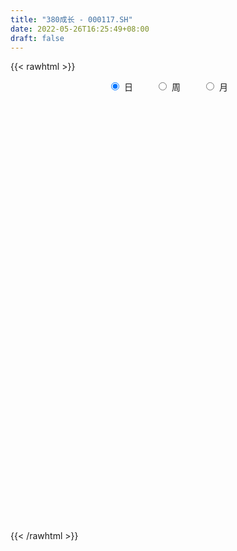 ```yaml
---
title: "380成长 - 000117.SH"
date: 2022-05-26T16:25:49+08:00
draft: false
---
```

{{< rawhtml >}}
    <div style="text-align: center">
        <label style="padding: 1rem;"><input style="margin-right: .5rem" type="radio" name="period" value="D" checked onclick="period_change(this)">日</label>
        <label style="padding: 1rem;"><input style="margin-right: .5rem" type="radio" name="period" value="W" onclick="period_change(this)">周</label>
        <label style="padding: 1rem;"><input style="margin-right: .5rem" type="radio" name="period" value="M" onclick="period_change(this)">月</label>
    </div>
    <div id="chart" style="height: 700px;"></div> 
    <script type="text/javascript">
        const D_v = [11259525.0,8943700.0,9249137.0,11230520.0,9496859.0,10524270.0,10896551.0,10429345.0,11330050.0,11631275.0,11440108.0,12086644.0,11624503.0,11316140.0,10380265.0,10727357.0,10958245.0,10733841.0,13740613.0,14394123.0,12061495.0,11341068.0,11536308.0,12246857.0,12045852.0,12441815.0,13094142.0,12214705.0,12973258.0,12232429.0,11641751.0,10720526.0,11296477.0,11848999.0,11299000.0,12998836.0,11598323.0,13260562.0,12200633.0,13795198.0,12292832.0,12200102.0,11603240.0,14085089.0,12134330.0,10669398.0,11870410.0,13179481.0,15237657.0,14776654.0,19273925.0,15641157.0,14801454.0,15068607.0,17441671.0,14862999.0,15225328.0,15643544.0,15075050.0,16301411.0,14679528.0,14756705.0,13692416.0,13653923.0,14473613.0,16882675.0,13109516.0,13214705.0,13780688.0,16000153.0,17903292.0,14354429.0,15674373.0,14500063.0,17605086.0,18614771.0,20932366.0,18261982.0,21870416.0,19701343.0,18237759.0,18532516.0,19807301.0,23678129.0,20125000.0,20320188.0,16421210.0,19804442.0,16898971.0,14858104.0,20125520.0,18117363.0,19567183.0,14330681.0,17771701.0,14012883.0,16875519.0,15474999.0,16412363.0,13426495.0,12043183.0,13521525.0,13744840.0,14153368.0,13764091.0,14148334.0,13313232.0,12885939.0,12335952.0,14022578.0,15967597.0,14569923.0,15399752.0,17361432.0,13891124.0,12827596.0,14266159.0,11870402.0,11506553.0,13331018.0,14482081.0,13480356.0,14122196.0,13228135.0,12481358.0,14110648.0,14330796.0,15891445.0,14764326.0,13451888.0,12567956.0,12234028.0,12584466.0,12891543.0,12550277.0,12080494.0,11553704.0,13675149.0,14302143.0,14952754.0,17403468.0,15385523.0,14008172.0,13069939.0,13106978.0,13655981.0,13639389.0,13899585.0,12628468.0,13041083.0,11251371.0,11169752.0,9927337.0,10056028.0,10316712.0,11258339.0,12029802.0,14932379.0,15183870.0,12696546.0,13125003.0,12165501.0,12906593.0,11626875.0,12707291.0,13035249.0,11139135.0,12815393.0,12757901.0,13319484.0,11884755.0,9851086.0,11314701.0,10214940.0,10181656.0,10656920.0,12404556.0,14198826.0,11832071.0,12672825.0,15279588.0,12681502.0,12145635.0,11240134.0,11968179.0,13054053.0,11868703.0,14171884.0,15314651.0,20095296.0,14263046.0,12583158.0,11880417.0,12077545.0,15599620.0,14301422.0,15954141.0,15684925.0,16776706.0,14209811.0,14018776.0,12031401.0,15729508.0,14928454.0,14425910.0,12271853.0,13628257.0,13425039.0,11845470.0,12718967.0,12242437.0,13130964.0,11503258.0,13815812.0,14933054.0,13592870.0,15252663.0,14128824.0,17097641.0,15449226.0,14148389.0,14421465.0,13661654.0,16520432.0,12763627.0,12530646.0,11115589.0,12055617.0,11458950.0,15837036.0,14261535.0,14692269.0,13227377.0,16091891.0,15337760.0,13435842.0,10658283.0,15271912.0,17090976.0,12422752.0,11353497.0,12511838.0,15113732.0,12547462.0,13895356.0,14547580.0,13110950.0,16402700.0,12947396.0,14313663.0]
const D_histogram = [0.0,0.1815995442,-0.7307243633,0.5502509315,-1.8976558296,-0.0833783265,4.5359482214,5.0802644639,8.9340704568,6.6528940521,10.1347544655,12.8556147216,10.1168144788,6.5062297435,3.6003964242,2.4664040378,-1.027443215,-3.5659404011,-2.0441120167,-5.0019946498,-7.5013045983,-14.7987744974,-15.9512037224,-15.0172738333,-6.3401169522,0.210687636,4.2500272128,5.7330488054,9.2210463727,13.9815850286,14.0903065341,13.788889652,11.9868378801,2.3685822521,-4.1970492465,-9.7931231171,-7.4128332957,-6.2126155365,-4.9884921592,0.8874039805,8.1317570875,9.9719706789,9.566592817,7.0732291964,1.1335969729,-1.4756966106,0.4775410312,-0.8867012584,-6.0101483507,-16.6237823131,-27.6564768472,-37.8554556118,-31.3880753932,-25.1872381929,-10.2107915281,-1.3528562686,9.5597800939,14.9230384207,14.2236748905,17.9326876011,25.8813572604,31.7204376354,33.1352856697,31.4535359054,28.1233747771,14.2297966827,6.5486275541,4.2906313669,0.188416467,6.1512672771,12.0268716697,13.5891291962,7.5424936389,0.6292719305,-2.3490655939,-5.951158835,-8.618991378,-7.5919515977,-9.5536253774,-3.6381547849,5.0739467671,6.9711788752,8.3209470186,8.0638761772,7.884938287,1.6495801,-0.7596865164,-8.2008637868,-12.9515437097,-12.715477758,-10.5536192676,-11.3884700145,-15.3294262953,-14.6742918665,-21.2365515227,-19.7789503237,-17.9535190212,-17.1450252057,-21.3117741059,-18.8764241982,-13.9517173707,-11.0129829347,-6.6224812434,1.5420925563,4.4805606918,4.9938372935,3.9411486054,6.3400151002,5.4974086168,0.7414589346,-5.8648984876,-4.7568513727,-3.5250184675,-3.8353850974,-3.1130019942,2.3775861625,1.4318020707,-0.8137316195,1.3637652702,1.7867942755,6.1120702789,13.0667774074,17.6659748333,20.5722995895,25.293637558,26.318677914,28.9105265901,31.506188923,30.5648136104,27.5396517817,22.9859187355,17.4981495789,10.5895954893,8.5034644013,2.8278830025,-6.0214683025,-9.7170832562,-15.8725771301,-20.9860593044,-16.2817295887,-10.2526435976,-8.0582907312,-3.5726517895,-1.0748331855,-3.085006804,-1.5054005048,-7.8210030193,-19.0636668738,-22.2642195784,-19.408125222,-16.5740864854,-17.2045712813,-16.865424738,-11.9314882857,-9.2716975317,-4.2902045711,3.2636835423,4.0872750331,-4.5999835057,-10.3833588041,-17.5503236596,-19.658084442,-26.3751614578,-22.4644149554,-25.6760317285,-22.5165120531,-18.7760536133,-16.4482436757,-15.7930193175,-18.6893668687,-24.1523389545,-22.3906150861,-29.6460163379,-29.7166061091,-36.7388537083,-38.9452694082,-33.9435205433,-28.8888564602,-20.0892121662,-14.5310362451,-15.423207019,-16.7380317106,-8.049982847,-0.7760124185,7.5999548714,14.635980815,16.9813864789,14.2687411031,21.672182033,20.688949027,26.0905932353,30.9674037658,33.8790229405,33.0111852793,27.8374122358,21.9628098763,9.1254154542,-10.4214790499,-25.2289868187,-25.2630504446,-20.8619741204,-25.088777215,-43.876860291,-42.5735136777,-31.1374269934,-19.3722322686,-7.2463139775,-0.4099647485,9.3438756268,14.9094736339,12.1544642814,9.0130137367,5.0435468294,11.5245352893,12.7177160138,15.4624481915,15.0829113353,7.3550450249,4.3209562194,-7.8082813037,-12.5888244748,-19.1538912601,-18.7741456616,-21.2346466673,-16.8557111973,-13.3831496848,-16.2381592342,-26.2744343406,-30.7051848119,-49.6773695391,-63.6909518778,-56.0225982565,-49.1513982443,-26.8250776498,-4.1327995304,6.03948297,14.48883903,26.3441629544,38.4899214076,46.4899356546,53.2765638731,56.5523240102,59.5292471568,58.6501168517,60.2747795517,63.5808978751,65.0277593941,51.9195239432,46.1114015972,43.6534616242]
const D_fast = [0.0,0.2269994302,-0.8680055681,0.5505324596,-2.371788259,-0.5783553375,5.1749582658,6.9893406243,13.0766642314,12.4587113397,18.4742603695,24.4090243059,24.1994276829,22.2154003835,20.2096661702,19.6922747932,15.9415667367,12.5115844503,13.5223848306,9.314003535,4.9393674369,-6.0577960866,-11.1980262421,-14.0184148114,-6.9262871683,-0.3228106712,4.7790357089,7.6953195029,13.4885786633,21.7445135764,25.3758117154,28.5216172463,29.7162749444,20.6901648794,13.0752710692,5.0309164194,5.5579979169,5.2050617919,5.1820621294,11.2798092642,20.5571016431,24.8903079042,26.8765782466,26.1515219251,20.4952889448,17.5170712087,19.5896941082,18.003776504,11.3777923241,-3.3917872166,-21.3386009625,-41.00144363,-42.3810822597,-42.4770546077,-30.053305825,-21.5335846325,-8.2310032466,0.8630146853,3.7195698778,11.9117544886,26.3307634631,40.0999532469,49.7986226986,55.9802569107,59.6809394767,49.3448105529,43.3007983129,42.1154599674,38.0603491843,45.5610168136,54.4433391237,59.4028789492,55.2418668017,48.4859630759,44.920359153,39.8304762032,35.0078958157,34.1369476965,29.7868675724,34.7927994687,44.7733877126,48.4134145394,51.8434194374,53.6023176403,55.3946143219,49.5716511599,46.9724629144,37.4810696973,29.492503847,26.5497003591,26.0731540326,22.3911857822,14.6178729275,11.6044343897,-0.2669631472,-3.7540995291,-6.4170479819,-9.8948104678,-19.3895028945,-21.6732590363,-20.2364815515,-20.0509928492,-17.3161114687,-8.76601453,-4.7074062215,-2.9456702964,-3.0130718332,0.9707984367,1.5025441075,-3.068040841,-11.1406228852,-11.2217886134,-10.8712103251,-12.1404232294,-12.1962906247,-6.1113059274,-6.6991395015,-9.1481060966,-6.6296678893,-5.7599403151,0.093353258,10.3147547383,19.3304458725,27.3798455262,38.4245928842,46.0293027186,55.8487830423,66.320992606,73.0208206959,76.8805718126,78.0733184503,76.9600866884,72.6989314711,72.7386664835,67.7700558353,57.4153374547,51.2904516869,41.1668135305,30.8068165302,31.4407138486,34.9066389403,35.086419124,38.6788951183,40.9080054259,38.1265801064,39.3298362795,31.0589830101,15.0504024372,6.283794838,4.2878578889,2.9783750042,-1.9532526122,-5.8304622533,-3.8793978724,-3.5375315013,0.3714103165,8.7412193154,10.5866295646,0.7493751493,-7.6298398501,-19.1843856205,-26.2066675134,-39.5175348937,-41.2228921302,-50.8535168353,-53.3231251732,-54.2766801367,-56.060931118,-59.3539615892,-66.9226508576,-78.4237076821,-82.2596375852,-96.9265429215,-104.42628422,-120.6332452462,-132.5759782982,-136.0601095691,-138.2276596011,-134.4503183486,-132.5249014887,-137.2728740175,-142.7722066366,-136.0966534848,-129.016686161,-118.7407301532,-108.0457090058,-101.4549567222,-100.6004168222,-87.7789303841,-83.5899261333,-71.6656336163,-59.0469721443,-47.6655972344,-40.2806385758,-38.4950585604,-38.8789584508,-49.4349990094,-71.5872632759,-92.7020177494,-99.0518439865,-99.8662611924,-110.3652585908,-140.1225567395,-149.4625885455,-145.8108586096,-138.888721952,-128.5743821553,-121.8405241134,-109.7507148314,-100.4577484158,-100.174141698,-101.0623388085,-103.7709190084,-94.4087967262,-90.0361869983,-83.4258427727,-80.0346517951,-85.9237568492,-87.8776065999,-101.9589144489,-109.8866637387,-121.2402033391,-125.553994156,-133.3231568285,-133.1581491578,-133.0313750665,-139.9459244244,-156.5508081159,-168.6578547903,-200.0493819022,-229.9857022104,-236.3229981532,-241.7396477021,-226.1195965201,-204.4605182833,-192.7783650404,-180.7067992228,-162.2654345598,-140.4971957548,-120.8746975941,-100.7689284073,-83.3550872677,-65.4958523319,-51.712453424,-35.0190958361,-15.817753044,1.8860483236,1.7576938585,7.4774219118,15.9328473448]
const D_slow = [0.0,0.045399886,-0.1372812048,0.0002815281,-0.4741324293,-0.494977011,0.6390100444,1.9090761604,4.1425937746,5.8058172876,8.339505904,11.5534095844,14.0826132041,15.7091706399,16.609269746,17.2258707554,16.9690099517,16.0775248514,15.5664968472,14.3159981848,12.4406720352,8.7409784108,4.7531774803,0.9988590219,-0.5861702161,-0.5334983071,0.5290084961,1.9622706974,4.2675322906,7.7629285478,11.2855051813,14.7327275943,17.7294370643,18.3215826273,17.2723203157,14.8240395364,12.9708312125,11.4176773284,10.1705542886,10.3924052837,12.4253445556,14.9183372253,17.3099854296,19.0782927287,19.3616919719,18.9927678193,19.112153077,18.8904777624,17.3879406748,13.2319950965,6.3178758847,-3.1459880183,-10.9930068666,-17.2898164148,-19.8425142968,-20.180728364,-17.7907833405,-14.0600237353,-10.5041050127,-6.0209331124,0.4494062027,8.3795156115,16.6633370289,24.5267210053,31.5575646996,35.1150138702,36.7521707588,37.8248286005,37.8719327173,39.4097495365,42.416467454,45.813749753,47.6993731627,47.8566911454,47.2694247469,45.7816350382,43.6268871937,41.7288992942,39.3404929499,38.4309542536,39.6994409454,41.4422356642,43.5224724189,45.5384414631,47.5096760349,47.9220710599,47.7321494308,45.6819334841,42.4440475567,39.2651781172,36.6267733003,33.7796557966,29.9472992228,26.2787262562,20.9695883755,16.0248507946,11.5364710393,7.2502147379,1.9222712114,-2.7968348381,-6.2847641808,-9.0380099145,-10.6936302253,-10.3081070863,-9.1879669133,-7.9395075899,-6.9542204386,-5.3692166635,-3.9948645093,-3.8094997757,-5.2757243976,-6.4649372407,-7.3461918576,-8.305038132,-9.0832886305,-8.4888920899,-8.1309415722,-8.3343744771,-7.9934331595,-7.5467345906,-6.0187170209,-2.7520226691,1.6644710392,6.8075459366,13.1309553261,19.7106248046,26.9382564522,34.8148036829,42.4560070855,49.340920031,55.0873997148,59.4619371096,62.1093359819,64.2352020822,64.9421728328,63.4368057572,61.0075349431,57.0393906606,51.7928758345,47.7224434374,45.1592825379,43.1447098552,42.2515469078,41.9828386114,41.2115869104,40.8352367842,38.8799860294,34.1140693109,28.5480144164,23.6959831109,19.5524614895,15.2513186692,11.0349624847,8.0520904133,5.7341660304,4.6616148876,5.4775357731,6.4993545314,5.349358655,2.753518954,-1.6340619609,-6.5485830714,-13.1423734359,-18.7584771747,-25.1774851068,-30.8066131201,-35.5006265234,-39.6126874424,-43.5609422717,-48.2332839889,-54.2713687275,-59.8690224991,-67.2805265835,-74.7096781108,-83.8943915379,-93.63070889,-102.1165890258,-109.3388031408,-114.3611061824,-117.9938652437,-121.8496669984,-126.0341749261,-128.0466706378,-128.2406737424,-126.3406850246,-122.6816898209,-118.4363432011,-114.8691579253,-109.4511124171,-104.2788751603,-97.7562268515,-90.0143759101,-81.544620175,-73.2918238551,-66.3324707962,-60.8417683271,-58.5604144636,-61.165784226,-67.4730309307,-73.7887935419,-79.004287072,-85.2764813757,-96.2456964485,-106.8890748679,-114.6734316162,-119.5164896834,-121.3280681778,-121.4305593649,-119.0945904582,-115.3672220497,-112.3286059794,-110.0753525452,-108.8144658378,-105.9333320155,-102.7539030121,-98.8882909642,-95.1175631304,-93.2788018741,-92.1985628193,-94.1506331452,-97.2978392639,-102.0863120789,-106.7798484943,-112.0885101612,-116.3024379605,-119.6482253817,-123.7077651902,-130.2763737754,-137.9526699784,-150.3720123631,-166.2947503326,-180.3003998967,-192.5882494578,-199.2945188702,-200.3277187528,-198.8178480104,-195.1956382528,-188.6095975142,-178.9871171623,-167.3646332487,-154.0454922804,-139.9074112779,-125.0250994887,-110.3625702757,-95.2938753878,-79.398650919,-63.1417110705,-50.1618300847,-38.6339796854,-27.7206142794]
const D_data = [['2021-05-17', 5863.2836, 5938.4968, 5862.9555, 5964.4886],['2021-05-18', 5940.0989, 5941.3424, 5903.1308, 5942.4197],['2021-05-19', 5938.3278, 5925.4187, 5905.2419, 5938.3278],['2021-05-20', 5923.4889, 5953.8316, 5896.1467, 5965.0078],['2021-05-21', 5962.7131, 5903.3448, 5892.0615, 5971.6018],['2021-05-24', 5899.5947, 5954.1893, 5863.7906, 5954.1893],['2021-05-25', 5958.3787, 6008.6145, 5949.2602, 6013.9613],['2021-05-26', 6012.1949, 5975.5926, 5971.9281, 6013.2311],['2021-05-27', 5976.8981, 6035.0802, 5966.4252, 6035.1299],['2021-05-28', 6028.7689, 5969.4156, 5955.0967, 6030.3978],['2021-05-31', 5977.1623, 6052.6738, 5973.7518, 6052.7584],['2021-06-01', 6062.3112, 6070.6282, 6005.1974, 6072.9137],['2021-06-02', 6075.4806, 6013.1999, 5997.2036, 6081.3803],['2021-06-03', 6016.9294, 5993.8443, 5986.2863, 6051.9735],['2021-06-04', 5980.608, 5991.3606, 5958.8306, 6009.9003],['2021-06-07', 6009.9276, 6007.461, 5970.5154, 6012.4115],['2021-06-08', 6013.799, 5968.3379, 5939.255, 6030.6906],['2021-06-09', 5959.6127, 5964.4553, 5938.9176, 5980.2621],['2021-06-10', 5961.6594, 6012.6011, 5959.7457, 6023.9225],['2021-06-11', 6027.4811, 5951.8503, 5950.5465, 6027.4811],['2021-06-15', 5950.5546, 5939.674, 5909.9875, 5969.4045],['2021-06-16', 5944.5015, 5845.4875, 5835.9405, 5946.5308],['2021-06-17', 5832.8875, 5888.1935, 5832.6536, 5893.2891],['2021-06-18', 5884.2263, 5901.7226, 5865.1784, 5905.339],['2021-06-21', 5889.0306, 6016.3251, 5868.9974, 6017.6881],['2021-06-22', 6035.7071, 6028.4601, 5992.853, 6045.2337],['2021-06-23', 6027.8006, 6027.5137, 6001.012, 6042.5623],['2021-06-24', 6026.2602, 6014.6467, 5988.8022, 6026.2602],['2021-06-25', 6009.5919, 6059.7266, 5989.0531, 6071.0795],['2021-06-28', 6064.9199, 6108.2495, 6064.6218, 6141.8611],['2021-06-29', 6106.0138, 6075.7917, 6069.0437, 6129.1757],['2021-06-30', 6075.4553, 6083.1872, 6047.586, 6087.2496],['2021-07-01', 6090.9963, 6071.3413, 6056.0633, 6116.2946],['2021-07-02', 6051.4516, 5950.7045, 5940.4586, 6051.4516],['2021-07-05', 5942.1919, 5946.8514, 5899.5545, 5975.0924],['2021-07-06', 5947.7968, 5922.6667, 5859.2554, 5953.9536],['2021-07-07', 5886.8765, 6008.9998, 5874.9652, 6013.0338],['2021-07-08', 6014.009, 6000.1928, 5993.452, 6042.8955],['2021-07-09', 5975.3324, 6004.1144, 5916.8223, 6019.3517],['2021-07-12', 6024.9257, 6081.5202, 5976.0109, 6094.5657],['2021-07-13', 6072.551, 6139.5405, 6067.3902, 6139.5701],['2021-07-14', 6128.1904, 6105.6808, 6095.445, 6163.621],['2021-07-15', 6089.4925, 6091.5776, 6021.525, 6109.0677],['2021-07-16', 6098.8098, 6066.82, 6053.7441, 6113.1898],['2021-07-19', 6047.5021, 6006.7721, 5986.6943, 6064.6808],['2021-07-20', 5976.4389, 6027.9182, 5959.1907, 6028.3155],['2021-07-21', 6033.6907, 6085.6528, 6033.6907, 6100.1774],['2021-07-22', 6078.8411, 6048.2146, 6016.8181, 6081.347],['2021-07-23', 6050.9669, 5983.3011, 5931.3072, 6050.9669],['2021-07-26', 5964.5737, 5864.8559, 5781.8515, 5981.2868],['2021-07-27', 5867.5522, 5784.4536, 5784.4536, 5952.0635],['2021-07-28', 5741.1868, 5711.1808, 5587.5419, 5761.4055],['2021-07-29', 5778.1639, 5881.1459, 5778.1639, 5885.2629],['2021-07-30', 5877.0246, 5887.4384, 5831.8513, 5892.7951],['2021-08-02', 5884.0795, 6038.0534, 5877.4493, 6041.4225],['2021-08-03', 6024.8626, 6018.5419, 5976.5059, 6044.7694],['2021-08-04', 6017.5973, 6098.5472, 6000.278, 6099.6748],['2021-08-05', 6080.1503, 6080.721, 6053.641, 6120.2368],['2021-08-06', 6070.3784, 6027.337, 5977.0616, 6073.1883],['2021-08-09', 6000.4695, 6102.5078, 5991.6486, 6105.539],['2021-08-10', 6096.5736, 6204.5031, 6096.5736, 6212.1805],['2021-08-11', 6198.5708, 6239.256, 6166.8227, 6246.1317],['2021-08-12', 6230.9178, 6231.3312, 6217.877, 6274.0572],['2021-08-13', 6204.5891, 6220.6817, 6175.6496, 6260.8677],['2021-08-16', 6212.9622, 6214.3571, 6199.0098, 6257.0406],['2021-08-17', 6203.7913, 6056.9662, 6041.5078, 6216.2058],['2021-08-18', 6047.633, 6089.765, 6038.0057, 6112.15],['2021-08-19', 6063.5491, 6140.4526, 6054.9287, 6150.8737],['2021-08-20', 6126.9719, 6107.2771, 6026.8429, 6142.1411],['2021-08-23', 6137.9253, 6246.5675, 6122.0745, 6262.2102],['2021-08-24', 6232.6149, 6290.7552, 6208.8391, 6290.8801],['2021-08-25', 6285.2424, 6273.4671, 6242.645, 6285.2424],['2021-08-26', 6258.317, 6181.0822, 6174.1328, 6258.317],['2021-08-27', 6186.4622, 6145.1509, 6123.9173, 6189.4539],['2021-08-30', 6163.5592, 6173.7327, 6133.4672, 6218.5548],['2021-08-31', 6162.1585, 6151.3639, 6089.6348, 6169.2783],['2021-09-01', 6134.2266, 6146.5894, 6054.7599, 6165.8937],['2021-09-02', 6131.9939, 6188.0372, 6130.0714, 6195.0638],['2021-09-03', 6204.216, 6146.9365, 6114.3853, 6221.9121],['2021-09-06', 6152.2095, 6256.6687, 6136.1736, 6259.1535],['2021-09-07', 6254.7344, 6337.5875, 6238.0581, 6341.5586],['2021-09-08', 6340.3385, 6291.5904, 6275.2441, 6340.3385],['2021-09-09', 6292.3218, 6305.7539, 6268.2067, 6320.4898],['2021-09-10', 6311.7163, 6301.5216, 6269.0107, 6343.2618],['2021-09-13', 6298.6173, 6314.3719, 6280.2961, 6317.3798],['2021-09-14', 6315.1859, 6231.6875, 6218.0269, 6340.5839],['2021-09-15', 6220.059, 6263.3763, 6165.9282, 6277.2247],['2021-09-16', 6264.3285, 6176.633, 6168.0695, 6312.4326],['2021-09-17', 6151.8508, 6175.0641, 6095.1715, 6193.3068],['2021-09-22', 6106.1568, 6220.8463, 6098.8924, 6232.7624],['2021-09-23', 6241.8315, 6247.5678, 6235.1856, 6290.8557],['2021-09-24', 6235.0407, 6209.8168, 6198.9853, 6253.9654],['2021-09-27', 6236.6744, 6151.7337, 6105.749, 6249.9495],['2021-09-28', 6151.1939, 6192.3914, 6136.9042, 6220.5986],['2021-09-29', 6147.3225, 6074.829, 6058.1496, 6163.5323],['2021-09-30', 6081.6822, 6147.6712, 6080.1036, 6151.4159],['2021-10-08', 6216.9897, 6148.0016, 6114.0747, 6227.5693],['2021-10-11', 6164.4469, 6129.6426, 6111.9982, 6169.3843],['2021-10-12', 6112.4967, 6043.3629, 5987.5154, 6131.1448],['2021-10-13', 6039.9543, 6105.2159, 6009.5048, 6114.2064],['2021-10-14', 6102.8269, 6142.5605, 6083.6304, 6145.6639],['2021-10-15', 6137.8479, 6127.8836, 6099.0948, 6138.6499],['2021-10-18', 6124.8255, 6157.4811, 6096.564, 6159.9785],['2021-10-19', 6152.8493, 6235.3285, 6138.4857, 6237.8648],['2021-10-20', 6204.6489, 6200.9796, 6168.0428, 6214.6028],['2021-10-21', 6197.7262, 6182.5304, 6161.7376, 6199.58],['2021-10-22', 6184.4354, 6163.9619, 6149.8836, 6195.3267],['2021-10-25', 6145.0219, 6214.1341, 6134.5989, 6215.8976],['2021-10-26', 6219.8543, 6181.8113, 6170.488, 6236.6236],['2021-10-27', 6170.5789, 6119.5079, 6095.8208, 6170.7871],['2021-10-28', 6079.6034, 6062.7637, 6049.6767, 6111.9202],['2021-10-29', 6056.3174, 6139.439, 6021.6414, 6139.9107],['2021-11-01', 6129.2963, 6143.0278, 6100.8928, 6175.5562],['2021-11-02', 6142.901, 6122.1211, 6076.9575, 6182.474],['2021-11-03', 6120.4126, 6132.1519, 6089.4915, 6142.2162],['2021-11-04', 6144.6422, 6207.2379, 6144.6422, 6207.2379],['2021-11-05', 6209.3192, 6139.2327, 6138.4895, 6209.8148],['2021-11-08', 6136.3446, 6113.3495, 6087.7249, 6138.3511],['2021-11-09', 6122.0486, 6167.6654, 6108.0376, 6171.0711],['2021-11-10', 6154.2137, 6152.8863, 6077.5497, 6162.9766],['2021-11-11', 6146.6129, 6216.8967, 6127.7944, 6223.6923],['2021-11-12', 6213.6149, 6287.5549, 6208.3655, 6293.5847],['2021-11-15', 6291.4475, 6301.6578, 6286.2221, 6327.3043],['2021-11-16', 6295.6134, 6316.7773, 6291.8566, 6360.1065],['2021-11-17', 6308.096, 6380.0859, 6304.9462, 6385.3128],['2021-11-18', 6384.8897, 6372.4304, 6345.5061, 6392.8659],['2021-11-19', 6380.9174, 6427.4111, 6369.0974, 6434.118],['2021-11-22', 6427.2188, 6470.2248, 6410.5399, 6476.7517],['2021-11-23', 6456.4882, 6460.8343, 6431.4232, 6475.1886],['2021-11-24', 6465.1573, 6453.8487, 6429.1245, 6465.8563],['2021-11-25', 6450.5667, 6441.8753, 6427.0959, 6475.4097],['2021-11-26', 6423.2235, 6427.359, 6392.7067, 6438.0825],['2021-11-29', 6352.4533, 6395.8702, 6346.2765, 6410.1408],['2021-11-30', 6414.3685, 6448.6045, 6394.6836, 6449.9156],['2021-12-01', 6434.3162, 6396.3204, 6362.8164, 6434.3162],['2021-12-02', 6378.7339, 6324.9969, 6319.3652, 6384.9771],['2021-12-03', 6327.9248, 6358.1174, 6312.2369, 6359.789],['2021-12-06', 6373.1196, 6298.6927, 6298.6927, 6375.416],['2021-12-07', 6308.3909, 6274.1323, 6221.1078, 6335.1373],['2021-12-08', 6292.606, 6388.2296, 6292.5605, 6388.3907],['2021-12-09', 6378.8791, 6429.9432, 6363.5948, 6442.5401],['2021-12-10', 6404.7962, 6403.1432, 6377.0094, 6414.3689],['2021-12-13', 6415.3715, 6451.4241, 6415.3389, 6476.2307],['2021-12-14', 6439.67, 6449.6099, 6432.2784, 6470.3983],['2021-12-15', 6442.4734, 6398.6937, 6389.9957, 6460.6097],['2021-12-16', 6408.2501, 6446.5416, 6405.29, 6452.0245],['2021-12-17', 6444.4646, 6336.6614, 6334.5928, 6444.4646],['2021-12-20', 6308.7109, 6221.651, 6209.8991, 6349.9755],['2021-12-21', 6220.4812, 6271.1325, 6215.4099, 6275.8346],['2021-12-22', 6285.0906, 6333.1103, 6280.7996, 6348.6611],['2021-12-23', 6330.8386, 6336.9105, 6293.3658, 6348.2464],['2021-12-24', 6335.157, 6288.3755, 6272.3862, 6336.4135],['2021-12-27', 6277.8457, 6287.9285, 6265.4295, 6324.2579],['2021-12-28', 6304.0784, 6349.6333, 6285.9988, 6349.6333],['2021-12-29', 6348.4036, 6334.2024, 6322.0908, 6373.0973],['2021-12-30', 6337.4921, 6379.3408, 6329.6316, 6400.8956],['2021-12-31', 6391.3924, 6445.924, 6390.3971, 6452.1701],['2022-01-04', 6451.7017, 6388.1028, 6344.6334, 6462.9592],['2022-01-05', 6376.277, 6248.1736, 6226.3498, 6384.463],['2022-01-06', 6217.701, 6239.8571, 6173.6574, 6255.262],['2022-01-07', 6237.6645, 6176.2185, 6170.8558, 6262.4823],['2022-01-10', 6176.3211, 6198.9307, 6124.3127, 6208.0205],['2022-01-11', 6201.4152, 6097.2945, 6089.0728, 6215.9562],['2022-01-12', 6114.4735, 6201.003, 6114.4735, 6201.003],['2022-01-13', 6206.703, 6091.1363, 6089.1272, 6206.703],['2022-01-14', 6069.8591, 6147.4997, 6052.8618, 6163.0726],['2022-01-17', 6140.3363, 6152.1837, 6112.7272, 6182.6593],['2022-01-18', 6152.7278, 6131.4283, 6098.7457, 6169.167],['2022-01-19', 6119.8246, 6099.663, 6066.6678, 6152.981],['2022-01-20', 6106.0479, 6028.6472, 6022.0725, 6120.3212],['2022-01-21', 6013.0246, 5949.2482, 5939.2954, 6013.0246],['2022-01-24', 5910.5636, 6002.9155, 5896.9677, 6020.8637],['2022-01-25', 5992.1026, 5844.9783, 5842.8447, 6014.4566],['2022-01-26', 5857.6584, 5881.167, 5827.4742, 5898.1436],['2022-01-27', 5874.419, 5736.7413, 5732.6384, 5885.8021],['2022-01-28', 5781.5577, 5728.9728, 5652.0893, 5811.6364],['2022-02-07', 5813.3282, 5783.652, 5762.5857, 5827.6572],['2022-02-08', 5781.4131, 5771.2622, 5651.4259, 5781.4131],['2022-02-09', 5769.5283, 5820.1555, 5713.8333, 5825.0648],['2022-02-10', 5826.8274, 5787.9859, 5758.9581, 5829.3366],['2022-02-11', 5752.1189, 5690.6242, 5685.8086, 5786.1982],['2022-02-14', 5661.9293, 5648.7076, 5623.2308, 5705.7463],['2022-02-15', 5651.6031, 5766.0057, 5648.519, 5770.8597],['2022-02-16', 5780.3126, 5769.7523, 5734.547, 5799.0679],['2022-02-17', 5766.8715, 5810.6024, 5740.0223, 5825.79],['2022-02-18', 5773.9409, 5826.7846, 5763.6738, 5829.3695],['2022-02-21', 5827.7199, 5788.9289, 5756.2539, 5831.2257],['2022-02-22', 5759.2953, 5720.417, 5674.7966, 5759.2953],['2022-02-23', 5717.9654, 5858.3792, 5717.2699, 5860.375],['2022-02-24', 5842.4872, 5772.4262, 5700.4363, 5872.6421],['2022-02-25', 5803.6541, 5868.8223, 5803.6541, 5897.458],['2022-02-28', 5869.6384, 5899.6547, 5820.9119, 5899.6547],['2022-03-01', 5909.1036, 5909.9598, 5882.3652, 5941.7255],['2022-03-02', 5902.3135, 5883.9448, 5831.261, 5902.3135],['2022-03-03', 5905.0118, 5828.0431, 5824.2937, 5911.2405],['2022-03-04', 5784.6514, 5800.1944, 5768.5631, 5874.8497],['2022-03-07', 5793.945, 5666.0832, 5638.8345, 5794.4199],['2022-03-08', 5648.4193, 5485.002, 5460.2351, 5678.0223],['2022-03-09', 5515.3022, 5427.6536, 5230.692, 5533.2871],['2022-03-10', 5540.2496, 5542.1879, 5522.1437, 5582.1642],['2022-03-11', 5477.5136, 5580.1927, 5408.3191, 5590.604],['2022-03-14', 5547.2884, 5442.3124, 5442.3124, 5567.0463],['2022-03-15', 5395.1544, 5156.6321, 5156.6321, 5412.645],['2022-03-16', 5249.0915, 5311.7898, 5035.5591, 5318.6645],['2022-03-17', 5380.0225, 5427.9475, 5379.7892, 5513.2579],['2022-03-18', 5418.9258, 5458.0261, 5370.7618, 5460.4895],['2022-03-21', 5467.9542, 5499.4972, 5438.6803, 5528.2601],['2022-03-22', 5487.3613, 5464.2416, 5445.722, 5501.6003],['2022-03-23', 5472.0495, 5532.2541, 5453.8918, 5551.8301],['2022-03-24', 5513.8029, 5514.3302, 5460.3444, 5543.6666],['2022-03-25', 5506.8498, 5412.2641, 5412.2641, 5531.6869],['2022-03-28', 5369.7909, 5384.0339, 5328.2617, 5428.6884],['2022-03-29', 5394.6723, 5344.3658, 5334.4155, 5414.2795],['2022-03-30', 5362.7723, 5473.5044, 5355.3357, 5474.4174],['2022-03-31', 5464.1631, 5422.8818, 5408.3069, 5464.1631],['2022-04-01', 5387.8018, 5449.9396, 5369.4975, 5451.4374],['2022-04-06', 5448.0026, 5415.6096, 5363.5615, 5448.0026],['2022-04-07', 5381.4496, 5297.0456, 5297.0456, 5416.0324],['2022-04-08', 5314.8927, 5318.1173, 5239.6833, 5337.2589],['2022-04-11', 5296.4653, 5148.2337, 5122.0814, 5296.4653],['2022-04-12', 5139.271, 5172.5867, 5056.0565, 5178.2822],['2022-04-13', 5158.8548, 5092.4257, 5084.2737, 5163.2666],['2022-04-14', 5112.5658, 5132.5372, 5092.1318, 5159.0157],['2022-04-15', 5105.0571, 5059.5765, 5030.6185, 5105.3798],['2022-04-18', 5025.5447, 5118.9031, 4997.5035, 5128.2204],['2022-04-19', 5111.7233, 5099.8491, 5068.2009, 5147.1184],['2022-04-20', 5081.7301, 4992.9207, 4978.1447, 5086.2501],['2022-04-21', 4973.4542, 4832.6851, 4818.7018, 5022.7525],['2022-04-22', 4806.6223, 4821.6339, 4765.4202, 4862.7323],['2022-04-25', 4753.7978, 4522.9332, 4522.9332, 4753.7978],['2022-04-26', 4527.8362, 4427.3912, 4417.4865, 4583.2544],['2022-04-27', 4389.3076, 4609.111, 4373.6608, 4613.3117],['2022-04-28', 4581.3711, 4569.6903, 4517.6824, 4622.3071],['2022-04-29', 4592.5866, 4784.1638, 4570.698, 4787.8152],['2022-05-05', 4781.0052, 4869.9618, 4769.6739, 4908.2306],['2022-05-06', 4755.4958, 4774.4742, 4736.3787, 4835.3219],['2022-05-09', 4753.9629, 4783.5247, 4746.5307, 4813.3129],['2022-05-10', 4705.1831, 4870.3251, 4686.4096, 4876.3382],['2022-05-11', 4868.9032, 4938.9042, 4866.8059, 5030.7256],['2022-05-12', 4909.3821, 4951.02, 4901.1549, 4983.9942],['2022-05-13', 4980.5153, 4993.0714, 4943.4346, 5003.3425],['2022-05-16', 5033.7783, 4999.5034, 4982.2778, 5066.1991],['2022-05-17', 5005.3402, 5040.445, 4965.1386, 5040.445],['2022-05-18', 5039.2986, 5028.47, 5002.3649, 5069.193],['2022-05-19', 4954.1624, 5094.973, 4946.3704, 5094.973],['2022-05-20', 5100.6, 5166.7202, 5087.0652, 5166.7202],['2022-05-23', 5180.7341, 5197.8057, 5138.8663, 5197.8057],['2022-05-24', 5199.241, 5022.5895, 5022.1815, 5214.75],['2022-05-25', 5013.73, 5095.8021, 5013.73, 5095.975],['2022-05-26', 5097.1711, 5146.6892, 5034.5121, 5167.1218]]
const W_v = [57276783.0,70731621.0,60642867.0,69921385.0,68571687.0,55497042.0,47881491.0,60810638.0,68112831.0,69139577.0,66193034.0,47192240.0,52675773.0,45235672.0,47382383.0,52571010.0,53368709.0,62683024.0,49667230.0,37443726.0,39730013.0,41907867.0,47898248.0,50621144.0,48844201.0,62621044.0,68877743.0,60755483.0,68145053.0,60483008.0,23125447.0,15710816.0,48090138.0,44688797.0,43688447.0,49541048.0,53910565.0,33274441.0,53987950.0,61062068.0,50470241.0,26309597.0,46061148.0,52270636.0,56369519.0,53194556.0,50261988.0,52907829.0,54949363.0,55150920.0,58260331.0,57000215.0,52740599.0,79741630.0,64790428.0,63730387.0,55671246.0,47445885.0,52292817.0,47322530.0,47033672.0,53361260.0,45002712.0,69503574.0,68624604.0,77452743.0,85157360.0,76223545.0,90497636.0,76662781.0,49241961.0,58920053.0,47005267.0,39444994.0,39977270.0,27732587.0,55390963.0,56267617.0,48364490.0,50375758.0,73241598.0,104923332.0,151202904.0,168365208.0,138879314.0,131967502.0,106884404.0,127933807.0,145153249.0,115520915.0,112028202.0,35760842.0,83619558.0,81657579.0,68220274.0,67786906.0,57506640.0,80178714.0,59197481.0,55619387.0,58931923.0,47156875.0,43489772.0,42030219.0,42605666.0,51826094.0,48676333.0,49405558.0,55600453.0,68981642.0,56073975.0,67533991.0,51965473.0,7489328.0,33560028.0,53312698.0,36300208.0,44019759.0,45007118.0,39174762.0,45424659.0,54640068.0,39142323.0,53276439.0,65117408.0,52630216.0,57980652.0,75013397.0,56320846.0,56215234.0,91293611.0,75561538.0,94747773.0,118635172.0,109809813.0,103014044.0,85748714.0,68765332.0,60311954.0,52687908.0,56193988.0,67913992.0,53278967.0,44864046.0,59703960.0,61440022.0,52416075.0,66959718.0,60283447.0,78282657.0,39519920.0,84788537.0,150515989.0,117436820.0,100816911.0,79770518.0,91919182.0,89693570.0,91170152.0,70163930.0,72824414.0,74179985.0,53855716.0,45304525.0,22632236.0,9203749.0,53520738.0,46849818.0,45024195.0,51608123.0,62751200.0,58658003.0,70234019.0,59904906.0,57897862.0,45725203.0,51479309.0,39000468.0,70376966.0,65397354.0,59552571.0,55724637.0,53554810.0,28674665.0,28404141.0,70336904.0,60466416.0,61493237.0,59393634.0,52485313.0,53049773.0,38506705.0,42495468.0,50934921.0,52595485.0,23331055.0,56529377.0,50179741.0,54811491.0,56847660.0,60554179.0,47185728.0,62769772.0,57740182.0,61357354.0,63976461.0,63091276.0,79561797.0,78248592.0,73083983.0,71461197.0,78432310.0,97284621.0,99957048.0,93569811.0,53100987.0,65682448.0,16875519.0,70878565.0,69123865.0,69781989.0,73746063.0,64670410.0,68273133.0,68909643.0,61660484.0,75719037.0,67480459.0,61990259.0,53588218.0,55937798.0,62441509.0,61916668.0,52219303.0,66387866.0,61089503.0,75713580.0,66442162.0,76644359.0,69387126.0,63860170.0,66975958.0,46479128.0,74201166.0,59924429.0,74110108.0,28773602.0,66797420.0,68615968.0,56774709.0]
const W_histogram = [0.0,-2.4507450712,-2.5181670949,-1.7918534793,-3.9076724195,6.8453311021,13.0351368231,21.9170878122,31.7628687459,40.9037639919,41.3200490527,44.891894213,52.2435709275,47.5685999885,45.7358454073,32.0111464575,35.9104243238,24.0549548605,6.6797291059,-5.9988642085,-19.1429471377,-21.4787027497,-19.8491243582,-20.2325873972,-8.0083644103,-1.9549026933,-5.7998579928,-1.892843491,-21.2683898888,-61.7722223044,-66.8193050609,-57.7197567867,-40.2441837149,-16.6077563471,-4.0159146014,-13.3407039478,-3.541657605,-2.3241433278,-0.4178003396,-11.4604902697,-15.3800961972,-13.3210191999,-4.9480284646,3.7223305204,6.0079785799,-5.4856631348,-13.4513870496,-30.1190532277,-53.2466705101,-66.2618426318,-91.7477018858,-81.5904224429,-71.8191438274,-56.5222585838,-64.453573179,-58.7552078808,-67.9996957412,-64.7043711847,-59.4823550702,-54.6939595532,-54.2166988548,-36.6352402584,-19.443296159,-32.7867218712,-52.0294223067,-56.0682476804,-40.8626257077,-32.351775836,-9.3504400363,-6.7634200271,-1.8800136534,7.6401332724,13.5719874104,9.8882637722,5.0067242741,2.8461058535,9.9632151003,21.0734347307,27.8334833508,33.4076438127,50.0895736695,71.4991694483,99.8701643294,116.883417687,136.0049177366,154.2861452425,157.622672287,172.4471568901,162.3590298142,149.782218251,111.0961103088,77.3685561402,34.0751040284,-0.7122813935,-27.4074391555,-37.4538870048,-56.6799318603,-59.136293327,-46.0354665568,-36.6540708612,-23.8812257654,-25.2704839776,-27.4985546953,-27.6114109581,-31.3623556991,-41.7446646493,-37.8583499803,-28.8070980852,-21.1192448417,-4.3592375444,12.7657207146,21.4433193242,16.4594578975,11.2486860319,14.0007027616,13.4390287247,11.3094971682,8.0417869469,8.9766066749,1.972921732,-1.9346231596,-6.668288918,-4.6237954443,1.803499703,10.4056560975,16.826177369,29.7637005199,41.2510137194,47.0088542033,38.6272882323,24.3501597633,19.2001153013,30.2204571852,16.1539011194,25.0372280217,7.0483362788,-17.311824646,-30.2622905262,-36.8354774477,-31.5217727676,-21.535370297,-15.186110605,-6.7478907454,8.3698734563,16.4938203224,14.1269802584,19.8498038649,31.3369223149,38.0269682529,50.5928784286,58.8330866166,68.4835313368,99.06609614,96.8454981767,90.2041213968,100.4883810157,105.1837559792,92.5742624289,85.4136897856,78.5963283799,60.3188837245,22.3178166184,3.3254372681,-26.3738047133,-45.207895363,-51.2296432286,-46.3642779097,-62.7632056931,-72.4761001054,-68.9591601048,-65.2066827741,-58.5078440303,-60.3259494654,-49.9941428201,-53.8299495945,-54.7460576454,-53.4546906152,-46.3645131093,-32.7199038968,-24.3806562539,-3.1199710524,-12.6060064435,-19.1824863759,-5.9081572463,3.5124271069,-13.4150083252,-25.7456068745,-44.3845433924,-52.6742378773,-52.8074123165,-45.610224962,-40.5013247662,-39.4976287833,-31.2924862759,-26.4783308845,-33.1439628435,-33.2598576482,-28.0571100468,-18.9556889938,-10.6605681028,-7.2033005609,-7.6207013356,2.8550596722,2.5617976084,5.8942857103,11.9044248287,9.9189637306,2.2157366655,6.373225828,21.1431190614,22.1661862116,24.1230910746,24.2046771184,32.8027125494,28.2777240578,25.9882934752,18.9770273026,13.3175680985,7.4667509683,5.3720022446,1.8616237321,-0.8044386775,6.6790346449,19.5762410847,26.2173386197,24.1138241189,23.876944147,17.6518772592,9.1208467459,12.706775909,-3.5959131288,-16.1223848316,-36.407772999,-61.8154392905,-77.3507051719,-74.5707028296,-66.2935066172,-61.9160038339,-69.7314324538,-78.3769170171,-82.0348540533,-76.8631774693,-77.0701448475,-88.5487126703,-104.9740263613,-110.605878793,-107.1523880201,-83.3724656085,-50.777391628,-26.6102994789]
const W_fast = [0.0,-3.063431339,-3.7603951364,-3.4820448906,-6.5747819358,5.8895543614,15.3381442882,29.6993672304,47.4858653505,66.8527015945,77.5989989185,92.393817632,112.8063870784,120.0235661366,129.6247729071,123.9028605717,136.779744519,130.9380137708,115.2327202927,101.0544109262,83.1245912126,75.4191599131,72.0864572151,66.6448473267,76.866979211,82.4317152547,77.136795457,80.5705990861,55.8779552161,-0.0689327756,-21.8208417973,-27.1512327198,-19.7367055768,-0.2522172958,11.3356457996,-1.3243195337,7.5893124078,8.2257908531,10.0276837564,-3.8801287411,-11.6447587179,-12.9159365206,-5.7799529014,3.8209887136,7.6086314181,-5.2564260802,-16.5849967575,-40.7824262425,-77.2217111525,-106.802343932,-155.2251286576,-165.4654548253,-173.6489621667,-172.4826415691,-196.527349459,-205.5177861311,-231.7621979268,-244.6429661664,-254.2915388195,-263.1766331908,-276.253547206,-267.8308986743,-255.4997786147,-277.0398847946,-309.2899408068,-327.3458281007,-322.3558625548,-321.9329566422,-301.2692308515,-300.373065849,-295.9596628887,-284.5294826448,-275.2046316542,-276.4162893494,-280.0461477789,-281.4952397362,-271.8873267143,-255.5087484012,-241.7903289434,-227.8642575283,-198.6599342541,-159.3755461133,-106.0370101499,-59.8029023705,-6.6801728867,50.1725909297,92.914786046,150.8510598716,181.3526902493,206.2214332489,195.3093528839,180.9239377503,146.1492616456,111.1838058753,77.6367883245,58.226868724,24.8308409034,7.5904061049,9.1823662359,9.4002442162,16.2027828707,8.4959036641,-0.6068057275,-7.6225147297,-19.2140483955,-40.0325235081,-45.6107963341,-43.7613189604,-41.3532769272,-25.6830790161,-5.3666905784,8.6717378623,7.80274091,5.4041405524,11.6563329724,14.4544161167,15.1522588523,13.8949953676,17.0739667643,10.5635122545,6.1723115729,-0.2284264149,0.6601181977,7.5382882708,18.7418586897,29.3689243034,49.7473725843,71.5474392136,89.0574932484,90.3327493355,82.1431608073,81.7931451706,100.3686013508,90.3405205648,105.4831544725,89.2563467994,60.568229713,40.0521912014,24.2701349178,21.7033964061,26.3059563024,28.8586883432,35.6099355165,52.8201680823,65.0675700289,66.2324750295,76.9177496022,96.239098631,112.4358866321,137.650016415,160.5984962572,187.3698238116,242.7189126498,264.7096892307,280.6193428,316.0256976728,347.0170116311,357.551083688,371.7439334912,384.5756541803,381.3779304561,348.9563175046,330.7952974713,294.5026043117,264.3665398212,245.5373811484,238.8116769899,206.7219477833,178.8900283446,165.167178319,152.6179849562,144.6898626924,127.790269891,125.6235408312,108.3302466582,93.727624196,81.6553185724,77.1543678009,82.6190010392,84.8630846187,105.343777057,92.7062400551,81.3341385287,93.1314283468,103.4301194766,83.1489319633,64.3819316954,34.6468593294,13.1886053751,-0.1464221432,-4.3517910292,-9.368222025,-18.2389332379,-17.8569122994,-19.6623396291,-34.6139622991,-43.0448215157,-44.856351426,-40.4938526216,-34.8638737563,-33.2074313546,-35.5300074632,-24.3404815374,-23.993294199,-19.1872346695,-10.2009893439,-9.7067095094,-16.8560024082,-11.1052067886,8.9504662101,15.5150799132,23.5027575448,29.6355128682,46.4342264365,48.9786689594,53.1863117456,50.9193023987,48.5892352192,44.605105831,43.8533576685,40.808385089,37.9412130101,47.0944449937,64.8857117046,78.0811438946,82.0060854235,87.7384414884,85.9263439154,79.6755250886,86.4381482289,69.2364809089,52.6794129982,23.2920815811,-17.569444533,-52.4423867075,-68.3050600726,-76.6012405145,-87.7027386896,-112.951025423,-141.1907392405,-165.3573897901,-179.4015075734,-198.8760111635,-232.4917571539,-275.1605774352,-308.4438995652,-331.7785057973,-328.8416997878,-308.9409737143,-291.426456435]
const W_slow = [0.0,-0.6126862678,-1.2422280415,-1.6901914113,-2.6671095162,-0.9557767407,2.3030074651,7.7822794181,15.7229966046,25.9489376026,36.2789498658,47.501923419,60.5628161509,72.454966148,83.8889274999,91.8917141142,100.8693201952,106.8830589103,108.5529911868,107.0532751347,102.2675383503,96.8978626628,91.9355815733,86.877434724,84.8753436214,84.3866179481,82.9366534498,82.4634425771,77.1463451049,61.7032895288,44.9984632636,30.5685240669,20.5074781382,16.3555390514,15.351560401,12.0163844141,11.1309700128,10.5499341809,10.445484096,7.5803615286,3.7353374793,0.4050826793,-0.8319244369,0.0986581932,1.6006528382,0.2292370545,-3.1336097079,-10.6633730148,-23.9750406423,-40.5405013003,-63.4774267717,-83.8750323825,-101.8298183393,-115.9603829853,-132.07377628,-146.7625782502,-163.7625021855,-179.9385949817,-194.8091837493,-208.4826736376,-222.0368483513,-231.1956584159,-236.0564824556,-244.2531629234,-257.2605185001,-271.2775804202,-281.4932368471,-289.5811808061,-291.9187908152,-293.609645822,-294.0796492353,-292.1696159172,-288.7766190646,-286.3045531216,-285.052872053,-284.3413455897,-281.8505418146,-276.5821831319,-269.6238122942,-261.271901341,-248.7495079236,-230.8747155616,-205.9071744792,-176.6863200575,-142.6850906233,-104.1135543127,-64.707886241,-21.5960970185,18.9936604351,56.4392149979,84.2132425751,103.5553816101,112.0741576172,111.8960872688,105.04422748,95.6807557288,81.5107727637,66.7266994319,55.2178327927,46.0543150774,40.0840086361,33.7663876417,26.8917489679,19.9888962283,12.1483073036,1.7121411412,-7.7524463538,-14.9542208751,-20.2340320856,-21.3238414717,-18.132411293,-12.771581462,-8.6567169876,-5.8445454796,-2.3443697892,1.015387392,3.842761684,5.8532084208,8.0973600895,8.5905905225,8.1069347326,6.4398625031,5.283913642,5.7347885678,8.3362025921,12.5427469344,19.9836720644,30.2964254942,42.0486390451,51.7054611031,57.793001044,62.5930298693,70.1481441656,74.1866194454,80.4459264509,82.2080105206,77.8800543591,70.3144817275,61.1056123656,53.2251691737,47.8413265994,44.0447989482,42.3578262618,44.4502946259,48.5737497065,52.1054947711,57.0679457373,64.9021763161,74.4089183793,87.0571379864,101.7654096406,118.8862924748,143.6528165098,167.864191054,190.4152214032,215.5373166571,241.8332556519,264.9768212591,286.3302437055,305.9793258005,321.0590467316,326.6385008862,327.4698602032,320.8764090249,309.5744351842,296.767024377,285.1759548996,269.4851534763,251.36612845,234.1263384238,217.8246677303,203.1977067227,188.1162193563,175.6176836513,162.1601962527,148.4736818414,135.1100091876,123.5188809102,115.338904936,109.2437408726,108.4637481094,105.3122464986,100.5166249046,99.039585593,99.9176923698,96.5639402885,90.1275385698,79.0314027218,65.8628432524,52.6609901733,41.2584339328,31.1331027412,21.2586955454,13.4355739765,6.8159912553,-1.4699994556,-9.7849638676,-16.7992413793,-21.5381636277,-24.2033056534,-26.0041307937,-27.9093061276,-27.1955412095,-26.5550918074,-25.0815203798,-22.1054141727,-19.62567324,-19.0717390736,-17.4784326166,-12.1926528513,-6.6511062984,-0.6203335298,5.4308357498,13.6315138872,20.7009449016,27.1980182704,31.9422750961,35.2716671207,37.1383548628,38.4813554239,38.9467613569,38.7456516876,40.4154103488,45.30947062,51.8638052749,57.8922613046,63.8614973414,68.2744666562,70.5546783427,73.7313723199,72.8323940377,68.8017978298,59.6998545801,44.2459947575,24.9083184645,6.2656427571,-10.3077338973,-25.7867348557,-43.2195929692,-62.8138222234,-83.3225357368,-102.5383301041,-121.805866316,-143.9430444836,-170.1865510739,-197.8380207721,-224.6261177772,-245.4692341793,-258.1635820863,-264.816156956]
const W_data = [['2017-07-14', 5567.2406, 5508.1218, 5435.4909, 5571.0184],['2017-07-21', 5498.2645, 5469.7195, 5275.6826, 5498.2645],['2017-07-28', 5462.0646, 5490.6322, 5406.8627, 5509.4826],['2017-08-04', 5499.5928, 5500.4295, 5487.0807, 5590.5335],['2017-08-11', 5495.9259, 5458.4286, 5451.794, 5588.3822],['2017-08-18', 5458.9369, 5644.1138, 5458.9369, 5659.6389],['2017-08-25', 5649.7551, 5640.9824, 5588.6639, 5698.2009],['2017-09-01', 5644.6732, 5730.4031, 5642.0669, 5731.8014],['2017-09-08', 5736.6339, 5816.5646, 5724.9412, 5848.5416],['2017-09-15', 5820.0396, 5891.4366, 5804.5974, 5909.2556],['2017-09-22', 5885.1604, 5845.4895, 5818.9072, 5945.0579],['2017-09-29', 5840.8276, 5936.4947, 5777.9858, 5936.9253],['2017-10-13', 6008.1106, 6060.2737, 5974.7548, 6067.2429],['2017-10-20', 6061.0344, 5966.3808, 5883.9499, 6062.7506],['2017-10-27', 5971.2861, 6033.002, 5944.5269, 6069.9435],['2017-11-03', 6018.2439, 5885.494, 5851.4277, 6025.2074],['2017-11-10', 5889.7258, 6120.8127, 5879.5174, 6124.1775],['2017-11-17', 6131.1124, 5940.653, 5933.7864, 6194.4651],['2017-11-24', 5914.7307, 5819.8555, 5786.0057, 6068.8037],['2017-12-01', 5811.1207, 5812.8305, 5719.5559, 5833.7172],['2017-12-08', 5810.0446, 5741.755, 5627.2999, 5823.3309],['2017-12-15', 5752.0453, 5833.1333, 5751.4796, 5899.9877],['2017-12-22', 5816.8878, 5877.808, 5759.9628, 5898.9277],['2017-12-29', 5880.1131, 5852.6235, 5747.0389, 5895.2467],['2018-01-05', 5866.468, 6043.7303, 5861.1884, 6063.0971],['2018-01-12', 6031.9909, 6024.0733, 5990.0315, 6082.676],['2018-01-19', 6019.4014, 5914.82, 5847.1893, 6023.5183],['2018-01-26', 5901.7706, 6020.8884, 5895.7975, 6069.3755],['2018-02-02', 6027.0843, 5689.1337, 5502.4297, 6034.7827],['2018-02-09', 5608.2657, 5238.2991, 5174.5423, 5677.789],['2018-02-14', 5263.2892, 5515.0919, 5263.2892, 5519.0939],['2018-02-23', 5565.8325, 5658.7892, 5558.5051, 5686.5619],['2018-03-02', 5686.0496, 5800.2089, 5662.5645, 5843.2555],['2018-03-09', 5822.6752, 5968.8201, 5787.7863, 5971.3786],['2018-03-16', 5984.1412, 5922.6807, 5912.9658, 6067.9132],['2018-03-23', 5917.5552, 5651.789, 5585.5622, 6034.8125],['2018-03-30', 5588.6404, 5887.6775, 5569.3488, 5896.3996],['2018-04-04', 5897.1628, 5809.1958, 5784.5221, 5925.6488],['2018-04-13', 5782.662, 5826.7078, 5730.9955, 5897.3101],['2018-04-20', 5809.9348, 5636.0988, 5517.4106, 5834.6084],['2018-04-27', 5639.4382, 5674.8039, 5525.3389, 5779.7771],['2018-05-04', 5684.4546, 5733.465, 5621.7851, 5765.8971],['2018-05-11', 5728.558, 5833.5593, 5724.6078, 5879.5113],['2018-05-18', 5833.3177, 5883.0027, 5819.0856, 5949.7684],['2018-05-25', 5904.8451, 5836.7344, 5828.3187, 6002.0592],['2018-06-01', 5826.1919, 5639.3486, 5609.8031, 5870.8276],['2018-06-08', 5631.5741, 5622.9392, 5566.2612, 5756.4549],['2018-06-15', 5598.249, 5428.5006, 5400.1639, 5629.1601],['2018-06-22', 5334.9075, 5203.5354, 5031.2635, 5346.8925],['2018-06-29', 5227.4308, 5179.5752, 5008.7696, 5242.5732],['2018-07-06', 5172.9935, 4847.8276, 4739.0109, 5193.8018],['2018-07-13', 4869.2618, 5172.8637, 4869.2618, 5180.0251],['2018-07-20', 5166.4914, 5147.2143, 5056.2224, 5204.2339],['2018-07-27', 5105.1834, 5217.4017, 5084.6176, 5303.5218],['2018-08-03', 5216.6939, 4879.8888, 4840.4596, 5226.3553],['2018-08-10', 4849.985, 4975.2653, 4687.8926, 4996.889],['2018-08-17', 4924.4187, 4705.2121, 4693.1039, 5014.5966],['2018-08-24', 4681.4846, 4768.3912, 4611.0795, 4812.4961],['2018-08-31', 4783.0212, 4738.998, 4706.8265, 4922.6526],['2018-09-07', 4724.3905, 4686.0524, 4649.993, 4792.1207],['2018-09-14', 4685.8737, 4571.7916, 4514.0346, 4691.6358],['2018-09-21', 4551.5572, 4766.3447, 4482.2133, 4766.3447],['2018-09-28', 4728.6151, 4799.9401, 4711.1445, 4830.1899],['2018-10-12', 4711.098, 4372.3103, 4227.0591, 4719.8552],['2018-10-19', 4366.3505, 4140.0103, 3962.1071, 4398.0561],['2018-10-26', 4192.4558, 4186.2242, 4087.6558, 4407.71],['2018-11-02', 4162.0265, 4379.3479, 3969.9596, 4384.1069],['2018-11-09', 4365.2, 4289.5899, 4271.7676, 4406.4692],['2018-11-16', 4277.3454, 4498.4805, 4262.3524, 4527.5048],['2018-11-23', 4496.5311, 4263.7288, 4255.5746, 4518.201],['2018-11-30', 4253.677, 4267.3419, 4205.5709, 4343.9859],['2018-12-07', 4371.3361, 4325.0015, 4309.8679, 4454.3096],['2018-12-14', 4292.2041, 4288.9874, 4259.8541, 4405.5962],['2018-12-21', 4275.5715, 4142.9001, 4111.1804, 4293.3649],['2018-12-28', 4132.4163, 4069.8094, 4029.6304, 4193.3541],['2019-01-04', 4076.4789, 4047.2878, 3919.6287, 4081.4477],['2019-01-11', 4070.894, 4141.7484, 4058.2179, 4171.2815],['2019-01-18', 4139.5879, 4213.8611, 4089.9219, 4217.6367],['2019-01-25', 4220.9046, 4188.469, 4150.5316, 4261.859],['2019-02-01', 4212.934, 4193.7663, 4058.9117, 4241.1026],['2019-02-15', 4200.1233, 4390.5374, 4197.9494, 4444.2283],['2019-02-22', 4415.2244, 4567.7871, 4415.2244, 4575.2908],['2019-03-01', 4612.8257, 4827.827, 4612.8257, 4886.5887],['2019-03-08', 4861.0507, 4868.3958, 4858.7662, 5083.9433],['2019-03-15', 4894.9689, 5071.6989, 4894.9689, 5135.9023],['2019-03-22', 5091.3999, 5261.6935, 5072.4304, 5271.2711],['2019-03-29', 5178.6752, 5246.2896, 5057.6914, 5272.2063],['2019-04-04', 5296.151, 5566.0463, 5296.151, 5576.9272],['2019-04-12', 5637.744, 5400.9392, 5368.9106, 5670.0876],['2019-04-19', 5473.187, 5439.0246, 5267.2677, 5496.8292],['2019-04-26', 5454.672, 5087.4475, 5082.0338, 5458.7837],['2019-04-30', 5071.0219, 5042.1896, 4974.5714, 5090.6745],['2019-05-10', 4885.3594, 4773.3958, 4578.5452, 4885.3594],['2019-05-17', 4708.3173, 4697.4943, 4643.7024, 4849.1063],['2019-05-24', 4691.4907, 4636.2526, 4585.4177, 4777.2599],['2019-05-31', 4647.8621, 4733.506, 4617.7903, 4769.0498],['2019-06-06', 4731.1768, 4513.8142, 4501.8054, 4740.4949],['2019-06-14', 4527.5409, 4629.237, 4497.5605, 4708.459],['2019-06-21', 4632.0927, 4819.6034, 4592.3553, 4836.9791],['2019-06-28', 4824.3078, 4808.0111, 4739.6068, 4853.6515],['2019-07-05', 4887.0028, 4892.4888, 4844.9573, 4945.0763],['2019-07-12', 4879.4999, 4731.3816, 4703.4904, 4879.4999],['2019-07-19', 4726.4902, 4694.1789, 4655.9478, 4769.0666],['2019-07-26', 4696.6857, 4695.5469, 4601.7929, 4696.6857],['2019-08-02', 4693.1504, 4618.0541, 4559.1644, 4735.3737],['2019-08-09', 4606.2815, 4468.1802, 4371.7424, 4624.8795],['2019-08-16', 4479.7079, 4597.0008, 4459.3924, 4620.5067],['2019-08-23', 4609.0126, 4668.4561, 4609.0126, 4710.4045],['2019-08-30', 4599.8072, 4674.2265, 4594.0678, 4731.3698],['2019-09-06', 4683.9929, 4841.1056, 4674.4011, 4870.2674],['2019-09-12', 4880.8958, 4938.2133, 4857.7589, 4951.1666],['2019-09-20', 4963.9343, 4913.8924, 4842.0112, 4967.5105],['2019-09-27', 4904.1247, 4766.3603, 4738.0665, 4913.0016],['2019-09-30', 4771.1777, 4745.9416, 4739.3774, 4785.3495],['2019-10-11', 4751.3451, 4848.647, 4716.4367, 4859.4341],['2019-10-18', 4881.0738, 4823.9827, 4810.7976, 4917.5869],['2019-10-25', 4816.6827, 4807.3144, 4746.4302, 4846.4477],['2019-11-01', 4792.7275, 4786.8645, 4730.6484, 4849.6372],['2019-11-08', 4802.1217, 4841.0483, 4802.1217, 4905.0201],['2019-11-15', 4825.8007, 4730.6522, 4695.7971, 4825.8007],['2019-11-22', 4733.3707, 4741.0564, 4715.0265, 4841.0401],['2019-11-29', 4745.5858, 4704.8282, 4667.9527, 4789.9896],['2019-12-06', 4708.1737, 4778.7985, 4674.5367, 4778.7985],['2019-12-13', 4785.5939, 4856.3888, 4766.1942, 4868.1943],['2019-12-20', 4875.1612, 4930.357, 4860.4764, 4994.2034],['2019-12-27', 4915.1726, 4956.2172, 4856.5143, 5006.7062],['2020-01-03', 4948.5877, 5111.4982, 4932.5056, 5141.5633],['2020-01-10', 5099.1412, 5191.7389, 5089.9803, 5205.7849],['2020-01-17', 5181.6812, 5207.3532, 5155.5348, 5254.0751],['2020-01-23', 5229.6753, 5064.0882, 5020.8846, 5262.2921],['2020-02-07', 4634.2227, 4961.8057, 4525.591, 4989.4739],['2020-02-14', 4955.7068, 5049.5862, 4931.8909, 5084.4026],['2020-02-21', 5065.7468, 5297.5652, 5065.7468, 5309.3606],['2020-02-28', 5296.6413, 5003.7569, 4991.8505, 5351.0012],['2020-03-06', 5042.5, 5304.9765, 5042.5, 5347.0107],['2020-03-13', 5228.5881, 4967.9086, 4798.3541, 5237.0033],['2020-03-20', 5008.424, 4780.4039, 4568.2568, 5010.1663],['2020-03-27', 4665.611, 4813.6316, 4604.2743, 4879.4259],['2020-04-03', 4762.6459, 4823.0108, 4700.113, 4872.7055],['2020-04-10', 4894.3573, 4949.3044, 4894.3573, 5038.0034],['2020-04-17', 4937.1076, 5035.3103, 4924.1506, 5071.1511],['2020-04-24', 5049.3546, 5025.8649, 5000.0507, 5130.3568],['2020-04-30', 5035.723, 5089.5478, 4905.4647, 5097.2121],['2020-05-08', 5055.5808, 5244.0706, 5051.0919, 5261.1753],['2020-05-15', 5265.7812, 5236.1172, 5201.7903, 5286.5388],['2020-05-22', 5256.7998, 5139.7285, 5117.345, 5329.9549],['2020-05-29', 5143.1243, 5271.6968, 5108.9971, 5283.5503],['2020-06-05', 5299.3045, 5419.9473, 5299.3045, 5420.1545],['2020-06-12', 5439.2984, 5446.9708, 5330.568, 5501.1002],['2020-06-19', 5466.8628, 5620.0346, 5431.8336, 5629.9548],['2020-06-24', 5628.6893, 5679.7357, 5584.4094, 5714.0774],['2020-07-03', 5657.4401, 5812.8892, 5637.7799, 5813.4407],['2020-07-10', 5829.6997, 6270.564, 5812.3099, 6344.122],['2020-07-17', 6275.0429, 6037.3011, 5950.4765, 6422.7427],['2020-07-24', 6095.4758, 6058.5748, 5994.7135, 6385.0217],['2020-07-31', 6072.7438, 6386.2517, 6031.6226, 6406.532],['2020-08-07', 6430.9309, 6472.1555, 6360.8944, 6562.9381],['2020-08-14', 6458.5392, 6349.4025, 6146.7603, 6557.8147],['2020-08-21', 6363.2417, 6474.9391, 6334.1817, 6559.0296],['2020-08-28', 6501.5949, 6549.5061, 6336.6744, 6549.5061],['2020-09-04', 6561.5004, 6438.3339, 6367.9954, 6622.0698],['2020-09-11', 6443.2621, 6117.7946, 5998.0548, 6457.1013],['2020-09-18', 6162.4497, 6258.4107, 6080.3175, 6267.2369],['2020-09-25', 6274.1717, 6029.0795, 6004.3528, 6280.0962],['2020-09-30', 6052.2842, 6049.8203, 5970.6596, 6091.6021],['2020-10-09', 6140.5005, 6147.5292, 6122.5611, 6167.6444],['2020-10-16', 6176.2542, 6283.2237, 6176.2542, 6375.9165],['2020-10-23', 6323.2293, 5981.128, 5970.0317, 6323.8789],['2020-10-30', 5956.8371, 5976.9337, 5872.426, 6104.7102],['2020-11-06', 5978.5682, 6103.8129, 5948.908, 6164.6061],['2020-11-13', 6145.6405, 6104.8731, 6058.8102, 6227.4407],['2020-11-20', 6119.319, 6150.542, 6021.334, 6154.9073],['2020-11-27', 6153.0156, 6037.229, 5984.5871, 6199.5714],['2020-12-04', 6046.3604, 6194.3014, 5982.5595, 6195.6617],['2020-12-11', 6197.1136, 6016.7442, 5987.8127, 6218.4455],['2020-12-18', 6014.0497, 6019.0105, 5972.6249, 6083.2883],['2020-12-25', 6021.8044, 6024.4838, 5941.962, 6106.1789],['2020-12-31', 6024.8306, 6098.2935, 5936.6876, 6098.7844],['2021-01-08', 6118.9012, 6222.0244, 6084.2306, 6274.2369],['2021-01-15', 6227.1705, 6208.2878, 6110.1042, 6281.435],['2021-01-22', 6206.769, 6455.1111, 6184.7193, 6477.6583],['2021-01-29', 6465.3923, 6110.59, 6039.88, 6503.3688],['2021-02-05', 6119.6916, 6105.395, 6068.5082, 6290.7295],['2021-02-10', 6104.8678, 6376.5919, 6066.7049, 6391.4431],['2021-02-19', 6476.3462, 6403.1316, 6260.1115, 6498.0105],['2021-02-26', 6420.1882, 6062.5203, 6026.8529, 6449.8474],['2021-03-05', 6096.2907, 6038.3312, 5946.6879, 6224.8168],['2021-03-12', 6077.6952, 5859.097, 5642.3517, 6116.0973],['2021-03-19', 5830.3745, 5887.0929, 5707.3404, 5949.7401],['2021-03-26', 5886.6845, 5932.5636, 5750.086, 5972.7085],['2021-04-02', 5947.7878, 6010.7944, 5890.5845, 6029.4687],['2021-04-09', 6026.6954, 5988.5909, 5926.7666, 6034.8948],['2021-04-16', 5974.5602, 5925.3204, 5825.5467, 6002.9647],['2021-04-23', 5918.2135, 6014.6268, 5894.5885, 6029.1873],['2021-04-30', 6034.7052, 5985.6915, 5940.2192, 6078.6132],['2021-05-07', 5975.1508, 5813.1852, 5813.1852, 5998.767],['2021-05-14', 5824.3379, 5849.3998, 5707.431, 5849.3998],['2021-05-21', 5863.2836, 5903.3448, 5862.9555, 5971.6018],['2021-05-28', 5899.5947, 5969.4156, 5863.7906, 6035.1299],['2021-06-04', 5977.1623, 5991.3606, 5958.8306, 6081.3803],['2021-06-11', 6009.9276, 5951.8503, 5938.9176, 6030.6906],['2021-06-18', 5950.5546, 5901.7226, 5832.6536, 5969.4045],['2021-06-25', 5889.0306, 6059.7266, 5868.9974, 6071.0795],['2021-07-02', 6064.9199, 5950.7045, 5940.4586, 6141.8611],['2021-07-09', 5942.1919, 6004.1144, 5859.2554, 6042.8955],['2021-07-16', 6024.9257, 6066.82, 5976.0109, 6163.621],['2021-07-23', 6047.5021, 5983.3011, 5931.3072, 6100.1774],['2021-07-30', 5964.5737, 5887.4384, 5587.5419, 5981.2868],['2021-08-06', 5884.0795, 6027.337, 5877.4493, 6120.2368],['2021-08-13', 6000.4695, 6220.6817, 5991.6486, 6274.0572],['2021-08-20', 6212.9622, 6107.2771, 6026.8429, 6257.0406],['2021-08-27', 6137.9253, 6145.1509, 6122.0745, 6290.8801],['2021-09-03', 6163.5592, 6146.9365, 6054.7599, 6221.9121],['2021-09-10', 6152.2095, 6301.5216, 6136.1736, 6343.2618],['2021-09-17', 6298.6173, 6175.0641, 6095.1715, 6340.5839],['2021-09-24', 6106.1568, 6209.8168, 6098.8924, 6290.8557],['2021-09-30', 6236.6744, 6147.6712, 6058.1496, 6249.9495],['2021-10-08', 6216.9897, 6148.0016, 6114.0747, 6227.5693],['2021-10-15', 6164.4469, 6127.8836, 5987.5154, 6169.3843],['2021-10-22', 6124.8255, 6163.9619, 6096.564, 6237.8648],['2021-10-29', 6145.0219, 6139.439, 6021.6414, 6236.6236],['2021-11-05', 6129.2963, 6139.2327, 6076.9575, 6209.8148],['2021-11-12', 6136.3446, 6287.5549, 6077.5497, 6293.5847],['2021-11-19', 6291.4475, 6427.4111, 6286.2221, 6434.118],['2021-11-26', 6427.2188, 6427.359, 6392.7067, 6476.7517],['2021-12-03', 6352.4533, 6358.1174, 6312.2369, 6449.9156],['2021-12-10', 6373.1196, 6403.1432, 6221.1078, 6442.5401],['2021-12-17', 6415.3715, 6336.6614, 6334.5928, 6476.2307],['2021-12-24', 6308.7109, 6288.3755, 6209.8991, 6349.9755],['2021-12-31', 6277.8457, 6445.924, 6265.4295, 6452.1701],['2022-01-07', 6451.7017, 6176.2185, 6170.8558, 6462.9592],['2022-01-14', 6176.3211, 6147.4997, 6052.8618, 6215.9562],['2022-01-21', 6140.3363, 5949.2482, 5939.2954, 6182.6593],['2022-01-28', 5910.5636, 5728.9728, 5652.0893, 6020.8637],['2022-02-11', 5813.3282, 5690.6242, 5651.4259, 5829.3366],['2022-02-18', 5661.9293, 5826.7846, 5623.2308, 5829.3695],['2022-02-25', 5827.7199, 5868.8223, 5674.7966, 5897.458],['2022-03-04', 5869.6384, 5800.1944, 5768.5631, 5941.7255],['2022-03-11', 5793.945, 5580.1927, 5230.692, 5794.4199],['2022-03-18', 5547.2884, 5458.0261, 5035.5591, 5567.0463],['2022-03-25', 5467.9542, 5412.2641, 5412.2641, 5551.8301],['2022-04-01', 5369.7909, 5449.9396, 5328.2617, 5474.4174],['2022-04-08', 5448.0026, 5318.1173, 5239.6833, 5448.0026],['2022-04-15', 5296.4653, 5059.5765, 5030.6185, 5296.4653],['2022-04-22', 5025.5447, 4821.6339, 4765.4202, 5147.1184],['2022-04-29', 4753.7978, 4784.1638, 4373.6608, 4787.8152],['2022-05-06', 4781.0052, 4774.4742, 4736.3787, 4908.2306],['2022-05-13', 4753.9629, 4993.0714, 4686.4096, 5030.7256],['2022-05-20', 5033.7783, 5166.7202, 4946.3704, 5166.7202],['2022-05-27', 5180.7341, 5146.6892, 5013.73, 5214.75]]
const M_v = [24398996.4200000018,45591902.299999997,35834861.3899999931,38339856.4600000009,13128928.0600000005,17063607.6500000022,31352397.2300000004,21692352.7399999984,48589571.1100000069,34743676.3299999982,35409236.5099999979,23592241.5599999987,18617887.9499999993,21444571.3599999994,36759237.3200000003,38237974.359999992,17548712.4600000009,40275192.8200000003,27317456.5899999999,58997724.1900000051,54496085.3399999887,30103655.7100000009,29762070.7800000012,25707902.8299999982,44910315.599999994,43329969.6799999923,55938716.1099999994,94467370.1899999976,118410712.2600000203,103661455.4700000137,92284263.6100000143,60152849.5,67471548.5299999863,60676381.2300000116,77520126.700000003,109976120.6200000048,171816407.219999969,114459290.6099999994,181705016.0999999642,217978725.2399999499,217157347.9500000477,208478910.4099999964,109841163.5499999821,170233074.4700000584,138316039.2399999797,87769210.4499999881,62590979.9200000018,83429115.1400000006,121057229.4399999827,57541781.659999989,86000857.3799999952,94468070.3900000006,109099987.0900000036,78939660.8900000006,123739717.5000000149,73265065.0699999928,83355871.5099999905,79319523.4199999869,164035622.5900000334,217402504.9699999988,155105698.6200000048,342356091.3200000525,299449114.2699999213,334666645.1600000262,246253016.4500000179,303280400.4099999666,377383760.9600000381,253672116.2000000179,211979798.0900000334,155185064.4299999774,299814620.689999938,218575394.4099999964,193329121.8000000119,87923083.4599999934,168765092.5899999738,205535213.1299999952,146987773.9900000095,123125617.6400000006,184775129.7600000203,246310351.3500000238,212022405.1499999762,241260336.3499999642,329771280.9900000095,185292516.400000006,125598865.2099999785,139022323.9600000083,238208825.8700000048,167558436.0999999642,130985947.2800000012,121946182.599999994,179154451.6899999678,155648525.0700000226,93493277.7800000161,91709718.2100000083,132353441.0,88931939.0,92843127.0,191463058.0,217929863.0,172731651.0,228025690.0,130557373.0,123221236.0,123285935.0,141553460.0,115851314.0,134135838.0,220625577.0,233153975.0,151688644.0,190142505.0,123264658.0,211815910.0,138765843.0,180666590.0,228709297.0,242288206.0,209016314.0,174910169.0,169188161.0,112895815.0,146868030.0,204611090.0,213564170.0,154351489.0,166493762.0,281059095.0,322269040.0,424997499.0,317233097.0,425308029.0,709695076.0,394873218.0,214477070.0,655439527.0,779379930.0,696985700.0,776454582.0,644580571.0,543624942.0,350516157.0,402383510.0,521779361.0,389465090.0,253809249.0,208553309.0,333402277.0,283564677.0,232279995.0,303782393.0,363454543.0,292146696.0,236702035.0,182638268.0,294090229.0,207766566.0,150973669.0,187926669.0,258974767.0,284425690.0,218818309.0,211948206.0,252752508.0,273015541.0,265245945.0,166324889.0,227079792.0,187780118.0,279380197.0,159838785.0,209262808.0,198794700.0,223133255.0,224342301.0,271882506.0,259791032.0,192720174.0,261780234.0,331583970.0,185347584.0,228727342.0,318572129.0,566296206.0,536397015.0,301284317.0,252502222.0,214920743.0,224802150.0,252044409.0,159179532.0,192259768.0,236062312.0,219634203.0,380238094.0,393051919.0,264672793.0,218424103.0,268054513.0,510320004.0,361729375.0,250014335.0,154598500.0,256737060.0,240522033.0,251051528.0,180970520.0,267698752.0,203722200.0,196291772.0,250511937.0,291132364.0,337445939.0,373375058.0,226659938.0,301075258.0,294962448.0,232515278.0,215774107.0,317133747.0,268307701.0,220961699.0]
const M_histogram = [0.0,6.0301310541,12.0595484777,9.6585604366,4.7138428495,-7.0642581301,-13.1518288585,-20.6563847158,-19.7882949686,-19.4350866526,-17.2323720078,-18.7381743417,-22.8190069687,-18.1242981102,-20.1704396155,-21.3959273448,-25.5705707812,-26.2741405986,-25.9943953353,-19.0584588436,-10.2803240446,-5.6309647255,-2.3626505496,3.3314915695,14.0938272479,20.600613481,28.8436121489,42.4055528978,62.5385406715,77.9733829692,77.6092127044,75.6776492744,76.1480441103,71.9842358642,71.4601985726,75.5795383102,103.2032161237,129.2937683874,158.7489383225,214.6373481729,255.530280421,243.5246415858,258.8433605938,282.6058323292,291.999978863,253.8131640757,174.1748603146,161.1439335528,119.1383470912,94.8281924795,2.9146945567,-68.4772846262,-129.1375157537,-215.9074550363,-259.2807030007,-316.2594586149,-347.9325681115,-388.4304507844,-380.3065006853,-349.3202562028,-294.9392137977,-237.446375,-163.5352134888,-99.1880103936,-46.6833833103,-2.4335424216,55.8321913412,55.6152230469,61.519982347,84.1056342789,126.4491023818,151.9511404637,153.9455699482,157.9145411708,154.4882442423,134.9860176125,96.788097597,39.4966171979,29.5501996512,42.7966566078,60.2760556083,82.1577083513,99.8045486903,93.8727422198,64.1869139466,63.2099703243,43.1054848489,12.5347194226,-30.8937601944,-51.9642560189,-63.1981451131,-84.7635750731,-130.5714694752,-151.6839352297,-171.3434607546,-204.9967797589,-214.0520864326,-185.7659787911,-177.2354257028,-145.7351832641,-117.6640686235,-118.0301727011,-132.4350792426,-136.7013800812,-126.349016834,-114.2737104854,-116.6747414191,-80.6605434064,-39.8494224321,-1.4569648096,14.9486894347,18.601036178,44.2984824675,27.1699153739,23.658117391,40.6669456001,64.4512272756,71.480035441,82.8009510968,80.9249563225,73.7466904487,68.7418465062,61.0884523535,52.0642190107,43.5785893615,41.6010096459,52.8325400283,62.3336898709,95.2903501757,116.3988688051,140.2518711769,159.1328532717,181.2035037023,202.7599805232,270.9008341189,356.4791148285,464.9647206326,449.6078866574,330.1930550879,179.0417985213,50.6982717059,9.3794644954,-7.3287923045,-6.6245562004,-137.493301807,-227.7829055782,-227.645789356,-232.047267517,-231.9471802994,-210.5783813931,-182.0571318408,-149.1707314742,-132.5710255873,-110.5370669182,-88.3707915934,-91.4882688853,-92.5172395629,-79.6538430973,-68.823344891,-66.3912109813,-87.2494320585,-77.1815729182,-67.3136197095,-50.0127544445,-22.5940287377,-3.0747524691,-3.567199499,-0.1132643658,0.888068263,-3.8800031137,-0.6911852751,-13.1617978428,-17.6807100683,-55.5386096776,-79.4437216626,-116.5571292738,-130.096627809,-170.5769060819,-181.7544012701,-191.015717908,-184.6681841712,-123.8141908076,-48.5369506274,-9.7636327238,-2.554855231,8.9520144784,10.0553490122,11.4576560438,18.3430963385,23.645277429,25.0805736794,50.4480196312,64.4879859053,67.6728097939,53.8897998017,62.9324570751,78.1206325791,116.1646349646,174.198423111,210.8644408499,192.1284544615,165.0987192354,140.8386739479,122.4583704286,103.7635771014,81.7627515742,54.1364914728,34.5819883695,22.6227152548,13.6719882671,-7.3945146353,-5.598416729,-6.632646373,-9.6612376083,6.4965073351,13.9167703598,-30.1432400004,-47.4450165203,-88.2791787209,-151.8561419537,-162.1119172378]
const M_fast = [0.0,7.5376638177,16.5819683606,16.5956204287,12.829363554,-0.7148019581,-10.0903299011,-22.7589819374,-26.8379659323,-31.3435292795,-33.4489076367,-39.639253556,-49.4248379252,-49.2612035942,-56.3499550033,-62.9244245688,-73.4917107006,-80.7638156676,-86.9826692382,-84.8113474574,-78.6032936695,-75.3616755318,-72.6840239933,-66.1570089818,-51.8712164915,-40.214276888,-24.7603751829,-0.5970462096,35.170576732,70.0987647719,89.1368976833,106.1247465719,125.6321524354,139.4644031553,156.8054155068,179.819639822,233.2441216664,291.6581160269,360.8005205427,470.3482674364,575.1237697897,623.9992913509,704.0288505074,798.4427803251,880.8369215746,906.1033978063,870.0088091239,897.2638657502,885.0428660614,884.4397595695,793.2549352859,704.7436349465,611.7990248806,471.0522218389,362.8587981243,226.8151778564,108.158926332,-29.4465690371,-116.3992441094,-172.7430636775,-192.0968247218,-193.9655796742,-160.9382215352,-121.3880210384,-80.5542397826,-36.9127844993,35.3109970988,48.9978345662,70.2825894531,113.8946499547,187.8503936531,251.3402168509,291.8210388224,335.2686453377,370.4644094698,384.7086872432,370.7077916269,323.2904655273,320.7315978933,344.6772190019,377.2256319045,419.6467117354,462.2446892468,479.7810683314,466.1419685448,480.9675175036,471.6394032405,444.2023176697,393.0503980041,358.9888381749,331.9554128024,289.1990890741,210.7483273032,151.7148777414,89.2194870278,4.3169730838,-58.2513551981,-76.4067422543,-112.1850455917,-117.118598969,-118.4635014843,-148.3371487373,-195.8508250894,-234.2924709483,-255.5273619096,-272.0204831823,-303.5901994708,-287.7411373097,-256.8923719435,-218.8641555233,-198.7213289203,-190.4187231326,-153.6466562261,-163.9827444764,-161.5800131114,-134.4044485023,-94.5073600079,-69.6085429823,-37.5873895522,-19.232145246,-7.9737385075,4.2068791765,11.8255981122,15.817419522,18.2264372132,26.649109909,51.0887752985,76.1733476088,132.9525954576,183.1608312882,242.0768014543,300.7409968669,368.1125232231,440.3589951748,576.2250573003,750.923116717,975.6499026793,1072.6950403685,1035.8284725709,929.4376656346,813.7687067457,774.794765659,756.254310783,755.3024078371,590.0603367787,442.825006613,386.0506754961,323.6373804559,265.7506725986,234.4748761566,217.4818427487,213.0755602468,196.5325097369,190.9322016765,191.0057791029,165.0162345897,140.8579540214,133.8078897126,127.4325516962,113.2668828605,70.5963037687,61.3687696794,54.4083179607,59.2059946146,80.976213137,99.7268012883,98.3425543836,101.7681734255,102.99152312,97.2534509649,100.2694724847,84.5084104563,75.5693207137,23.826768685,-19.9392737156,-86.1919636453,-132.2556191327,-215.3801239262,-271.9962194319,-329.0114655468,-368.8309778528,-338.9305321911,-275.7875296677,-239.4551199451,-232.88505626,-219.140182931,-215.5230111442,-211.2562901016,-199.7850757223,-188.5715752745,-180.8661356043,-142.8866847446,-112.7247219943,-92.6216956572,-92.9322556989,-68.1564841567,-33.438150508,33.6470106187,135.2304045428,224.6125324942,253.9086597212,268.1536043039,279.1032275034,291.3375165913,298.5836175394,297.0234799058,282.9313426725,272.0223366616,265.7187423606,260.1860124397,237.2708808785,237.6673746026,234.9749833653,229.5310827279,247.3129545051,258.2124101197,206.6165897594,177.4535591095,114.5496022287,13.0086035075,-37.7751510861]
const M_slow = [0.0,1.5075327635,4.522419883,6.9370599921,8.1155207045,6.349456172,3.0614989574,-2.1025972216,-7.0496709637,-11.9084426269,-16.2165356288,-20.9010792143,-26.6058309565,-31.136905484,-36.1795153879,-41.5284972241,-47.9211399194,-54.489675069,-60.9882739028,-65.7528886138,-68.3229696249,-69.7307108063,-70.3213734437,-69.4885005513,-65.9650437393,-60.8148903691,-53.6039873318,-43.0025991074,-27.3679639395,-7.8746181972,11.5276849789,30.4470972975,49.4841083251,67.4801672911,85.3452169343,104.2401015118,130.0409055427,162.3643476396,202.0515822202,255.7109192634,319.5934893687,380.4746497651,445.1854899136,515.8369479959,588.8369427116,652.2902337306,695.8339488092,736.1199321974,765.9045189702,789.6115670901,790.3402407293,773.2209195727,740.9365406343,686.9596768752,622.139501125,543.0746364713,456.0914944434,358.9838817473,263.907256576,176.5771925253,102.8423890759,43.4807953259,2.5969919537,-22.2000106448,-33.8708564723,-34.4792420777,-20.5211942424,-6.6173884807,8.7626071061,29.7890156758,61.4012912713,99.3890763872,137.8754688742,177.3541041669,215.9761652275,249.7226696306,273.9196940299,283.7938483294,291.1813982422,301.8805623941,316.9495762962,337.489003384,362.4401405566,385.9083261116,401.9550545982,417.7575471793,428.5339183915,431.6675982472,423.9441581986,410.9530941938,395.1535579155,373.9626641473,341.3197967785,303.398812971,260.5629477824,209.3137528427,155.8007312345,109.3592365367,65.050380111,28.616584295,-0.7994328608,-30.3069760361,-63.4157458468,-97.5910908671,-129.1783450756,-157.7467726969,-186.9154580517,-207.0805939033,-217.0429495113,-217.4071907137,-213.6700183551,-209.0197593106,-197.9451386937,-191.1526598502,-185.2381305024,-175.0713941024,-158.9585872835,-141.0885784233,-120.3883406491,-100.1571015684,-81.7204289563,-64.5349673297,-49.2628542413,-36.2467994887,-25.3521521483,-14.9518997368,-1.7437647297,13.839657738,37.6622452819,66.7619624832,101.8249302774,141.6081435953,186.9090195209,237.5990146517,305.3242231814,394.4440018885,510.6851820467,623.087153711,705.635417483,750.3958671133,763.0704350398,765.4153011637,763.5831030875,761.9269640374,727.5536385857,670.6079121912,613.6964648521,555.6846479729,497.697852898,445.0532575498,399.5389745896,362.246291721,329.1035353242,301.4692685946,279.3765706963,256.504503475,233.3751935843,213.4617328099,196.2558965872,179.6580938418,157.8457358272,138.5503425977,121.7219376703,109.2187490591,103.5702418747,102.8015537574,101.9097538827,101.8814377912,102.103454857,101.1334540786,100.9606577598,97.6702082991,93.250030782,79.3653783626,59.504447947,30.3651656285,-2.1589913237,-44.8032178442,-90.2418181618,-137.9957476388,-184.1627936816,-215.1163413835,-227.2505790403,-229.6914872213,-230.330201029,-228.0921974094,-225.5783601564,-222.7139461454,-218.1281720608,-212.2168527035,-205.9467092837,-193.3347043759,-177.2127078996,-160.2945054511,-146.8220555006,-131.0889412319,-111.5587830871,-82.5176243459,-38.9680185682,13.7480916443,61.7802052597,103.0548850685,138.2645535555,168.8791461626,194.820040438,215.2607283316,228.7948511998,237.4403482921,243.0960271058,246.5140241726,244.6653955138,243.2657913315,241.6076297383,239.1923203362,240.81644717,244.2956397599,236.7598297598,224.8985756298,202.8287809495,164.8647454611,124.3367661517]
const M_data = [['2004-01-30', 998.311, 1092.098, 998.311, 1113.865],['2004-02-27', 1109.386, 1186.588, 1091.233, 1230.656],['2004-03-31', 1186.011, 1227.011, 1148.507, 1227.101],['2004-04-30', 1226.426, 1140.723, 1127.137, 1295.433],['2004-05-31', 1141.511, 1095.747, 1065.366, 1146.32],['2004-06-30', 1096.672, 964.784, 952.171, 1116.692],['2004-07-30', 962.251, 980.176, 944.136, 1010.747],['2004-08-31', 971.594, 912.005, 889.895, 994.764],['2004-09-30', 911.285, 982.045, 860.746, 1053.799],['2004-10-29', 981.121, 961.792, 939.103, 1039.583],['2004-11-30', 959.101, 975.173, 929.498, 1012.58],['2004-12-31', 975.173, 913.472, 910.141, 982.868],['2005-01-31', 911.064, 845.938, 844.331, 916.286],['2005-02-28', 844.106, 937.037, 839.041, 950.283],['2005-03-31', 936.144, 839.53, 826.848, 950.631],['2005-04-29', 839.217, 818.686, 806.639, 903.02],['2005-05-31', 818.497, 741.799, 731.193, 818.497],['2005-06-30', 740.94, 743.925, 689.981, 793.948],['2005-07-29', 742.813, 725.852, 675.484, 742.813],['2005-08-31', 726.315, 801.723, 726.315, 831.284],['2005-09-30', 801.947, 846.104, 798.478, 883.958],['2005-10-31', 845.851, 814.539, 805.302, 874.207],['2005-11-30', 813.299, 805.502, 789.301, 826.98],['2005-12-30', 805.073, 850.641, 774.396, 858.28],['2006-01-25', 850.587, 956.168, 850.303, 956.168],['2006-02-28', 959.927, 954.579, 922.237, 982.632],['2006-03-31', 957.138, 1028.072, 914.023, 1028.072],['2006-04-28', 1029.272, 1175.66, 1029.272, 1179.614],['2006-05-31', 1181.783, 1386.629, 1181.783, 1423.299],['2006-06-30', 1380.467, 1478.214, 1309.855, 1482.351],['2006-07-31', 1478.648, 1383.84, 1383.358, 1527.698],['2006-08-31', 1381.837, 1422.547, 1292.941, 1431.363],['2006-09-29', 1422.444, 1515.402, 1395.231, 1515.576],['2006-10-31', 1523.924, 1515.156, 1482.11, 1563.199],['2006-11-30', 1516.043, 1616.609, 1409.26, 1620.958],['2006-12-29', 1616.901, 1757.196, 1559.213, 1788.386],['2007-01-31', 1769.313, 2226.566, 1742.934, 2359.713],['2007-02-28', 2206.271, 2467.443, 2184.989, 2655.495],['2007-03-30', 2472.221, 2802.149, 2362.256, 2873.706],['2007-04-30', 2812.924, 3547.874, 2810.297, 3551.202],['2007-05-31', 3547.874, 3852.587, 3515.363, 4233.528],['2007-06-29', 3849.485, 3518.392, 3093.63, 4242.584],['2007-07-31', 3493.128, 4130.735, 3266.006, 4130.735],['2007-08-31', 4155.064, 4628.852, 3966.618, 4643.916],['2007-09-28', 4665.715, 4848.505, 4390.154, 4860.877],['2007-10-31', 4870.681, 4481.844, 4107.146, 4922.568],['2007-11-30', 4485.879, 3910.663, 3839.018, 4485.879],['2007-12-28', 3905.714, 4731.112, 3889.479, 4761.014],['2008-01-31', 4747.098, 4438.41, 4374.071, 5185.418],['2008-02-29', 4439.001, 4677.312, 4197.465, 4902.61],['2008-03-31', 4667.035, 3666.517, 3581.7, 4875.464],['2008-04-30', 3643.494, 3565.852, 2813.897, 3654.816],['2008-05-30', 3614.248, 3370.71, 3307.706, 3865.125],['2008-06-30', 3361.716, 2606.597, 2378.068, 3405.213],['2008-07-31', 2607.832, 2699.943, 2540.233, 2954.462],['2008-08-29', 2672.734, 2108.99, 2006.974, 2731.75],['2008-09-26', 2099.741, 1990.094, 1648.828, 2099.741],['2008-10-31', 1949.287, 1445.936, 1439.295, 1953.272],['2008-11-28', 1438.597, 1703.198, 1395.357, 1816.906],['2008-12-31', 1696.552, 1834.259, 1682.222, 2027.911],['2009-01-23', 1864.82, 2120.345, 1857.859, 2144.319],['2009-02-27', 2136.448, 2259.558, 2124.372, 2650.562],['2009-03-31', 2229.624, 2664.224, 2229.624, 2664.224],['2009-04-30', 2672.49, 2812.647, 2590.121, 2959.622],['2009-05-27', 2822.498, 2918.747, 2801.763, 2996.023],['2009-06-30', 2940.992, 3053.27, 2905.406, 3100.307],['2009-07-31', 3045.126, 3524.752, 3045.126, 3577.413],['2009-08-31', 3539.04, 2992.03, 2960.712, 3682.077],['2009-09-30', 2954.736, 3131.425, 2927.037, 3495.697],['2009-10-30', 3178.662, 3479.127, 3178.662, 3525.784],['2009-11-30', 3422.052, 3994.153, 3419.815, 4136.485],['2009-12-31', 3995.154, 4090.528, 3768.723, 4179.747],['2010-01-29', 4109.782, 4010.329, 3897.458, 4422.49],['2010-02-26', 4001.659, 4199.085, 3815.067, 4219.635],['2010-03-31', 4199.354, 4261.467, 3983.363, 4308.565],['2010-04-30', 4260.613, 4147.28, 4073.003, 4563.566],['2010-05-31', 4060.763, 3886.828, 3588.863, 4258.983],['2010-06-30', 3846.737, 3482.885, 3430.13, 4041.645],['2010-07-30', 3475.842, 3962.698, 3236.932, 3987.457],['2010-08-31', 3967.504, 4333.824, 3922.495, 4343.274],['2010-09-30', 4340.612, 4555.901, 4249.186, 4643.894],['2010-10-29', 4590.834, 4821.897, 4370.073, 4877.386],['2010-11-30', 4840.311, 4999.207, 4674.292, 5335.863],['2010-12-31', 4981.712, 4866.7, 4620.103, 5155.154],['2011-01-31', 4891.184, 4592.032, 4245.561, 4940.844],['2011-02-28', 4588.702, 4978.428, 4526.417, 4978.428],['2011-03-31', 4988.022, 4784.595, 4772.083, 5026.846],['2011-04-29', 4782.394, 4599.644, 4531.468, 4931.152],['2011-05-31', 4595.603, 4291.347, 4185.167, 4687.323],['2011-06-30', 4284.741, 4422.896, 4083.857, 4425.105],['2011-07-29', 4431.416, 4469.83, 4419.361, 4757.055],['2011-08-31', 4449.786, 4246.778, 4044.032, 4492.291],['2011-09-30', 4253.478, 3724.584, 3687.003, 4262.825],['2011-10-31', 3729.794, 3785.163, 3409.113, 3836.255],['2011-11-30', 3753.37, 3603.205, 3565.965, 3949.084],['2011-12-30', 3697.748, 3165.431, 3017.085, 3739.299],['2012-01-31', 3187.48, 3215.573, 2906.558, 3295.737],['2012-02-29', 3207.942, 3594.171, 3171.532, 3712.215],['2012-03-30', 3573.414, 3313.061, 3285.951, 3816.495],['2012-04-27', 3314.577, 3586.583, 3310.211, 3652.201],['2012-05-31', 3625.035, 3601.447, 3425.84, 3698.559],['2012-06-29', 3600.188, 3223.245, 3153.787, 3618.653],['2012-07-31', 3238.958, 2899.838, 2891.787, 3265.69],['2012-08-31', 2895.957, 2856.618, 2805.742, 3118.785],['2012-09-28', 2849.786, 2934.505, 2816.58, 3089.94],['2012-10-31', 2932.267, 2899.805, 2853.405, 3015.473],['2012-11-30', 2900.367, 2627.182, 2584.163, 2982.771],['2012-12-31', 2627.624, 3092.551, 2525.866, 3092.551],['2013-01-31', 3113.285, 3282.496, 3041.217, 3298.764],['2013-02-28', 3274.973, 3419.529, 3267.045, 3468.788],['2013-03-29', 3416.359, 3267.276, 3207.445, 3440.044],['2013-04-26', 3264.102, 3145.135, 3112.494, 3302.77],['2013-05-31', 3139.491, 3497.353, 3131.59, 3534.749],['2013-06-28', 3492.029, 2984.679, 2772.487, 3517.964],['2013-07-31', 2972.607, 3092.888, 2954.653, 3227.115],['2013-08-30', 3096.302, 3386.872, 3089.835, 3429.92],['2013-09-30', 3393.002, 3600.907, 3326.871, 3620.018],['2013-10-31', 3597.309, 3507.684, 3397.867, 3814.553],['2013-11-29', 3495.212, 3654.606, 3357.042, 3657.165],['2013-12-31', 3597.813, 3564.839, 3446.258, 3706.462],['2014-01-30', 3553.067, 3522.949, 3310.948, 3585.789],['2014-02-28', 3504.631, 3563.929, 3481.745, 3811.543],['2014-03-31', 3562.467, 3540.405, 3460.736, 3662.26],['2014-04-30', 3536.879, 3517.308, 3445.582, 3754.079],['2014-05-30', 3512.018, 3510.561, 3386.004, 3563.296],['2014-06-30', 3515.737, 3595.089, 3422.301, 3595.956],['2014-07-31', 3596.263, 3822.542, 3585.283, 3823.235],['2014-08-29', 3811.912, 3904.261, 3798.929, 3985.92],['2014-09-30', 3915.459, 4380.545, 3915.224, 4382.755],['2014-10-31', 4390.936, 4471.281, 4216.62, 4496.555],['2014-11-28', 4480.572, 4742.884, 4364.425, 4754.023],['2014-12-31', 4740.31, 4934.225, 4699.131, 5199.608],['2015-01-30', 4942.744, 5245.572, 4855.977, 5424.734],['2015-02-27', 5179.656, 5542.136, 5046.823, 5546.966],['2015-03-31', 5587.366, 6598.659, 5567.645, 6671.055],['2015-04-30', 6606.028, 7536.543, 6595.272, 7686.225],['2015-05-29', 7562.536, 8745.144, 7040.758, 9296.58],['2015-06-30', 8791.57, 7893.9146, 6944.6783, 10031.3357],['2015-07-31', 7829.3704, 6631.8861, 5588.3089, 8076.385],['2015-08-31', 6542.246, 5808.2592, 5342.5919, 7612.8891],['2015-09-30', 5759.6867, 5535.9527, 5135.6251, 5861.6579],['2015-10-30', 5712.2758, 6299.6736, 5677.2749, 6386.8525],['2015-11-30', 6197.1443, 6560.7205, 6126.0119, 7021.1998],['2015-12-31', 6564.2168, 6838.9178, 6364.2826, 7034.0457],['2016-01-29', 6827.2216, 4884.7398, 4691.0251, 6838.1017],['2016-02-29', 4880.9891, 4746.2473, 4692.5469, 5438.6022],['2016-03-31', 4758.4342, 5543.8625, 4691.6827, 5593.0262],['2016-04-29', 5526.7914, 5374.2224, 5302.6737, 5750.9082],['2016-05-31', 5383.7361, 5307.7928, 4981.3635, 5584.395],['2016-06-30', 5316.1748, 5522.2229, 5105.6982, 5548.3681],['2016-07-29', 5525.0949, 5649.8725, 5488.3265, 5877.3605],['2016-08-31', 5618.5913, 5792.6013, 5497.1188, 5894.1293],['2016-09-30', 5787.8485, 5658.9377, 5569.3565, 5871.3197],['2016-10-31', 5680.9647, 5779.2863, 5669.366, 5871.3385],['2016-11-30', 5781.5935, 5862.4877, 5714.8502, 5922.9096],['2016-12-30', 5864.512, 5563.2541, 5487.1538, 5883.5325],['2017-01-26', 5567.1034, 5539.241, 5289.8114, 5668.4454],['2017-02-28', 5546.1525, 5708.2548, 5513.4864, 5736.2872],['2017-03-31', 5698.2787, 5716.6925, 5652.6113, 5857.8753],['2017-04-28', 5736.5275, 5619.9353, 5505.7757, 5937.4842],['2017-05-31', 5599.7793, 5240.3372, 5099.072, 5601.4735],['2017-06-30', 5240.0369, 5553.8347, 5118.6396, 5558.3922],['2017-07-31', 5554.3375, 5565.975, 5275.6826, 5577.3665],['2017-08-31', 5568.6869, 5702.2515, 5451.794, 5703.9452],['2017-09-29', 5708.679, 5936.4947, 5695.5917, 5945.0579],['2017-10-31', 6008.1106, 5969.3001, 5883.9499, 6069.9435],['2017-11-30', 5973.5475, 5782.0367, 5719.5559, 6194.4651],['2017-12-29', 5779.2453, 5852.6235, 5627.2999, 5899.9877],['2018-01-31', 5866.468, 5848.8529, 5830.5331, 6082.676],['2018-02-28', 5848.1262, 5779.6201, 5174.5423, 5861.158],['2018-03-30', 5743.8975, 5887.6775, 5569.3488, 6067.9132],['2018-04-27', 5897.1628, 5674.8039, 5517.4106, 5925.6488],['2018-05-31', 5684.4546, 5729.6148, 5621.4339, 6002.0592],['2018-06-29', 5700.6742, 5179.5752, 5008.7696, 5756.4549],['2018-07-31', 5172.9935, 5142.5262, 4739.0109, 5303.5218],['2018-08-31', 5164.48, 4738.998, 4611.0795, 5195.4223],['2018-09-28', 4724.3905, 4799.9401, 4482.2133, 4830.1899],['2018-10-31', 4711.098, 4191.4323, 3962.1071, 4719.8552],['2018-11-30', 4230.6212, 4267.3419, 4205.5709, 4527.5048],['2018-12-28', 4371.3361, 4069.8094, 4029.6304, 4454.3096],['2019-01-31', 4076.4789, 4083.6129, 3919.6287, 4261.859],['2019-02-28', 4100.8319, 4796.8307, 4099.7628, 4886.5887],['2019-03-29', 4818.5905, 5246.2896, 4762.2434, 5272.2063],['2019-04-30', 5296.151, 5042.1896, 4974.5714, 5670.0876],['2019-05-31', 4885.3594, 4733.506, 4578.5452, 4885.3594],['2019-06-28', 4731.1768, 4808.0111, 4497.5605, 4853.6515],['2019-07-31', 4887.0028, 4687.0549, 4601.7929, 4945.0763],['2019-08-30', 4670.0884, 4674.2265, 4371.7424, 4731.3698],['2019-09-30', 4683.9929, 4745.9416, 4674.4011, 4967.5105],['2019-10-31', 4751.3451, 4745.3064, 4716.4367, 4917.5869],['2019-11-29', 4744.4947, 4704.8282, 4667.9527, 4905.0201],['2019-12-31', 4708.1737, 5079.4113, 4674.5367, 5083.9597],['2020-01-23', 5107.8498, 5064.0882, 5020.8846, 5262.2921],['2020-02-28', 4634.2227, 5003.7569, 4525.591, 5351.0012],['2020-03-31', 5042.5, 4789.1917, 4568.2568, 5347.0107],['2020-04-30', 4772.4903, 5089.5478, 4737.5639, 5130.3568],['2020-05-29', 5055.5808, 5271.6968, 5051.0919, 5329.9549],['2020-06-30', 5299.3045, 5766.8967, 5299.3045, 5777.7897],['2020-07-31', 5787.0321, 6386.2517, 5697.7696, 6422.7427],['2020-08-31', 6430.9309, 6528.3451, 6146.7603, 6607.3141],['2020-09-30', 6537.334, 6049.8203, 5970.6596, 6622.0698],['2020-10-30', 6140.5005, 5976.9337, 5872.426, 6375.9165],['2020-11-30', 5978.5682, 6012.597, 5948.908, 6227.4407],['2020-12-31', 6003.6383, 6098.2935, 5936.6876, 6218.4455],['2021-01-29', 6118.9012, 6110.59, 6039.88, 6503.3688],['2021-02-26', 6119.6916, 6062.5203, 6026.8529, 6498.0105],['2021-03-31', 6096.2907, 5943.62, 5642.3517, 6224.8168],['2021-04-30', 5957.2831, 5985.6915, 5825.5467, 6078.6132],['2021-05-31', 5975.1508, 6052.6738, 5707.431, 6052.7584],['2021-06-30', 6062.3112, 6083.1872, 5832.6536, 6141.8611],['2021-07-30', 6090.9963, 5887.4384, 5587.5419, 6163.621],['2021-08-31', 5884.0795, 6151.3639, 5877.4493, 6290.8801],['2021-09-30', 6134.2266, 6147.6712, 6054.7599, 6343.2618],['2021-10-29', 6216.9897, 6139.439, 5987.5154, 6237.8648],['2021-11-30', 6129.2963, 6448.6045, 6076.9575, 6476.7517],['2021-12-31', 6434.3162, 6445.924, 6209.8991, 6476.2307],['2022-01-28', 6451.7017, 5728.9728, 5652.0893, 6462.9592],['2022-02-28', 5813.3282, 5899.6547, 5623.2308, 5899.6547],['2022-03-31', 5909.1036, 5422.8818, 5035.5591, 5941.7255],['2022-04-29', 5387.8018, 4784.1638, 4373.6608, 5451.4374],['2022-05-31', 4781.0052, 5146.6892, 4686.4096, 5214.75]]
        const D_a = [null,null,null,null,null,5863.7906,null,null,null,null,null,null,6081.3803,null,null,null,null,null,null,null,null,null,5832.6536,null,null,null,null,null,null,6141.8611,null,null,null,null,null,5859.2554,null,null,null,null,null,6163.621,null,null,null,null,null,null,null,null,null,5587.5419,null,null,null,null,null,null,null,null,null,null,6274.0572,null,null,null,null,null,6026.8429,null,null,null,null,null,null,null,null,null,null,null,null,null,null,6343.2618,null,null,null,null,null,null,null,null,null,null,null,null,null,null,5987.5154,null,null,null,null,6237.8648,null,null,null,null,null,null,null,6021.6414,null,null,null,null,null,null,null,null,null,null,null,null,null,null,null,6476.7517,null,null,null,null,null,null,null,null,null,null,null,null,null,null,null,null,null,null,null,6209.8991,null,null,null,null,null,null,null,null,null,6462.9592,null,null,null,null,null,null,null,null,null,null,null,null,null,null,null,null,null,null,null,null,null,null,null,5623.2308,null,null,null,null,null,null,null,null,null,null,5941.7255,null,null,null,null,null,null,null,null,null,null,5035.5591,null,null,null,null,5551.8301,null,null,null,null,null,null,null,null,null,null,null,null,null,null,null,null,null,null,null,null,null,null,4373.6608,null,null,null,null,null,null,null,null,null,null,null,null,null,null,null,5214.75,null,null]
const W_a = [null,5275.6826,null,null,null,null,null,null,null,null,null,null,null,null,null,null,null,6194.4651,null,null,null,null,null,5747.0389,null,null,null,6069.3755,null,null,null,null,null,null,null,null,null,null,null,null,null,null,null,null,null,null,null,null,null,null,null,null,null,null,null,null,null,null,null,null,null,null,null,null,3962.1071,null,null,null,null,null,null,4454.3096,null,null,null,3919.6287,null,null,null,null,null,null,null,null,null,null,null,null,5670.0876,null,null,null,null,null,null,null,null,null,null,null,null,null,null,null,null,4371.7424,null,null,null,null,null,4967.5105,null,null,null,null,null,null,null,null,null,4667.9527,null,null,null,null,null,null,null,null,null,null,null,5351.0012,null,null,null,null,null,null,null,null,4905.4647,null,null,null,null,null,null,null,null,null,null,null,null,null,null,null,null,null,6622.0698,null,null,null,null,null,null,null,5872.426,null,null,null,null,null,null,null,null,null,null,null,null,6503.3688,null,null,null,null,null,5642.3517,null,null,null,null,null,null,null,null,null,null,null,null,null,null,null,null,null,null,null,null,null,null,null,null,null,6343.2618,null,null,null,null,5987.5154,null,null,null,null,null,6476.7517,null,null,null,null,null,null,null,null,null,null,null,null,null,null,null,null,null,null,null,null,4373.6608,null,null,null,null]
const M_a = [null,null,null,1295.433,null,null,null,null,null,null,null,null,null,null,null,null,null,null,675.484,null,null,null,null,null,null,null,null,null,null,null,null,null,null,null,null,null,null,null,null,null,null,null,null,null,null,null,null,null,5185.418,null,null,null,null,null,null,null,null,null,1395.357,null,null,null,null,null,null,null,null,null,null,null,null,null,null,null,null,null,null,null,null,null,null,null,5335.863,null,null,null,null,null,null,null,null,null,null,null,null,null,null,null,null,null,null,null,null,null,null,null,null,2525.866,null,null,null,null,null,null,null,null,null,3814.553,null,null,null,null,null,null,3386.004,null,null,null,null,null,null,null,null,null,null,null,null,10031.3357,null,null,null,null,null,null,4691.0251,null,null,null,null,null,null,null,null,null,null,null,null,null,null,null,null,null,null,null,null,null,6194.4651,null,null,null,null,null,null,null,null,null,null,null,null,null,3919.6287,null,null,null,null,null,null,null,null,null,null,null,null,null,null,null,null,null,null,null,6622.0698,null,null,null,null,null,5642.3517,null,null,null,null,null,null,null,6476.7517,null,null,null,null,null,null]
        const D_b = [[{ coord: ['2021-05-24', 6081.3803] }, { coord: ['2021-10-29', 5863.7906] }],[{ coord: ['2021-11-22', 6462.9592] }, { coord: ['2022-02-14', 6209.8991] }],[{ coord: ['2022-03-16', 5214.75] }, { coord: ['2022-05-24', 5035.5591] }]]
const W_b = [[{ coord: ['2017-07-21', 6069.3755] }, { coord: ['2018-01-26', 5747.0389] }],[{ coord: ['2018-10-19', 4454.3096] }, { coord: ['2019-08-09', 3962.1071] }],[{ coord: ['2019-09-20', 4967.5105] }, { coord: ['2020-04-30', 4905.4647] }],[{ coord: ['2020-09-04', 6503.3688] }, { coord: ['2021-11-26', 5872.426] }]]
const M_b = [[{ coord: ['2008-01-31', 5185.418] }, { coord: ['2019-01-31', 2525.866] }]]
    </script>
{{< /rawhtml >}}